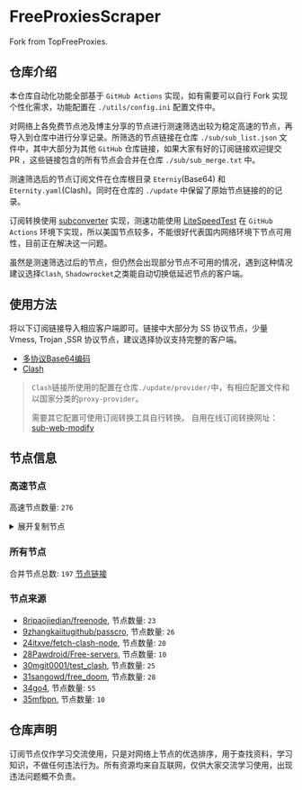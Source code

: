 # FreeProxiesScraper

Fork from TopFreeProxies.

## 仓库介绍
本仓库自动化功能全部基于 `GitHub Actions` 实现，如有需要可以自行 Fork 实现个性化需求，功能配置在 `./utils/config.ini` 配置文件中。

对网络上各免费节点池及博主分享的节点进行测速筛选出较为稳定高速的节点，再导入到仓库中进行分享记录。所筛选的节点链接在仓库 `./sub/sub_list.json` 文件中，其中大部分为其他 `GitHub` 仓库链接，如果大家有好的订阅链接欢迎提交 PR ，这些链接包含的所有节点会合并在仓库 `./sub/sub_merge.txt` 中。

测速筛选后的节点订阅文件在仓库根目录 `Eterniy`(Base64) 和 `Eternity.yaml`(Clash)。同时在仓库的 `./update` 中保留了原始节点链接的的记录。

订阅转换使用 [subconverter](https://github.com/tindy2013/subconverter) 实现，测速功能使用 [LiteSpeedTest](https://github.com/xxf098/LiteSpeedTest) 在 `GitHub Actions` 环境下实现，所以美国节点较多，不能很好代表国内网络环境下节点可用性，目前正在解决这一问题。

虽然是测速筛选过后的节点，但仍然会出现部分节点不可用的情况，遇到这种情况建议选择`Clash`, `Shadowrocket`之类能自动切换低延迟节点的客户端。

## 使用方法
将以下订阅链接导入相应客户端即可。链接中大部分为 SS 协议节点，少量 Vmess, Trojan ,SSR 协议节点，建议选择协议支持完整的客户端。

- [多协议Base64编码](https://raw.githubusercontent.com/tony0392/mfbpn/master/Eternity)
- [Clash](https://raw.githubusercontent.com/tony0392/mfbpn/master/Eternity.yaml)

>`Clash`链接所使用的配置在仓库`./update/provider/`中，有相应配置文件和以国家分类的`proxy-provider`。
>
>需要其它配置可使用订阅转换工具自行转换。
>自用在线订阅转换网址：[sub-web-modify](https://sub.v1.mk/)

## 节点信息
### 高速节点
高速节点数量: `276`
<details>
  <summary>展开复制节点</summary>

    vmess://eyJ2IjoiMiIsInBzIjoiQ05fc3BlZWRub2RlXzAwMDEiLCJhZGQiOiIxODMuMjM2LjQ4LjE1OCIsInBvcnQiOiI0NTQwMiIsInR5cGUiOiJub25lIiwiaWQiOiI0MTgwNDhhZi1hMjkzLTRiOTktOWIwYy05OGNhMzU4MGRkMjQiLCJhaWQiOiI2NCIsIm5ldCI6InRjcCIsInBhdGgiOiIvIiwiaG9zdCI6IiIsInRscyI6IiJ9
    vmess://eyJ2IjoiMiIsInBzIjoiQ05fc3BlZWRub2RlXzAwMDIiLCJhZGQiOiIxODMuMjM2LjUxLjIzIiwicG9ydCI6IjQxMDIwIiwidHlwZSI6Im5vbmUiLCJpZCI6IjQxODA0OGFmLWEyOTMtNGI5OS05YjBjLTk4Y2EzNTgwZGQyNCIsImFpZCI6IjY0IiwibmV0IjoidGNwIiwicGF0aCI6Ii8iLCJob3N0IjoiIiwidGxzIjoiIn0=
    vmess://eyJ2IjoiMiIsInBzIjoiQ05fc3BlZWRub2RlXzAwMDMiLCJhZGQiOiJqcDEudGlsamtjLnRvcCIsInBvcnQiOiIzODk1MyIsInR5cGUiOiJub25lIiwiaWQiOiI4OTk1ZjViOC02YWQ1LTNjMjktODM2Zi1lYzhiYWEyOTJiYTAiLCJhaWQiOiIwIiwibmV0IjoidGNwIiwicGF0aCI6Ii8iLCJob3N0IjoianAxLnRpbGprYy50b3AiLCJ0bHMiOiIifQ==
    vmess://eyJ2IjoiMiIsInBzIjoiREVfc3BlZWRub2RlXzAwMDUiLCJhZGQiOiI0OS4xMy4xMjYuMTM2IiwicG9ydCI6IjU0MDMxIiwidHlwZSI6Im5vbmUiLCJpZCI6Ijg5OTBlYjJlLTUxMGQtNDQzMS1hZDhkLWI1YzQ4OGQwMzkzNiIsImFpZCI6IjAiLCJuZXQiOiJodHRwIiwicGF0aCI6Ii8iLCJob3N0IjoiZmFzdC5jb20iLCJ0bHMiOiIifQ==
    ss://YWVzLTI1Ni1jZmI6ZjhmN2FDemNQS2JzRjhwMw@51.15.15.82:989#FR_speednode_0006
    trojan://aa6ddd2f-d1cf-4a52-ba1b-2640c41a7856@218.190.230.207:42534?allowInsecure=1&sni=hk12.bilibili.com#HK_speednode_0007
    trojan://3648425794742788096@prime-gator.treefrog761.one:443?allowInsecure=1&sni=prime-gator.treefrog761.one#IN_speednode_0008
    ss://Y2hhY2hhMjAtaWV0Zi1wb2x5MTMwNTo3a0pRczJSWUhoVmlUWVdhZjFSb2JC@77.246.97.187:7749#NL_speednode_0009
    vmess://eyJ2IjoiMiIsInBzIjoiVVNfc3BlZWRub2RlXzAwMTEiLCJhZGQiOiIxNjIuMTU5LjQ1LjI0NiIsInBvcnQiOiI4ODgwIiwidHlwZSI6Im5vbmUiLCJpZCI6IjkwZjhmNGRjLTgwOTItNDM1NS05MDQ3LTA1ZjUwNmY1ZTlhYiIsImFpZCI6IjAiLCJuZXQiOiJ3cyIsInBhdGgiOiIvZ2l0aHViLmNvbS9BbHZpbjk5OTkiLCJob3N0IjoibTIwLjE1NTg1Ny54eXoiLCJ0bHMiOiIifQ==
    vmess://eyJ2IjoiMiIsInBzIjoiVVNfc3BlZWRub2RlXzAwMTMiLCJhZGQiOiIxNjIuMTU5LjQ1LjIzOCIsInBvcnQiOiI4ODgwIiwidHlwZSI6Im5vbmUiLCJpZCI6IjkwZjhmNGRjLTgwOTItNDM1NS05MDQ3LTA1ZjUwNmY1ZTlhYiIsImFpZCI6IjAiLCJuZXQiOiJ3cyIsInBhdGgiOiIvZ2l0aHViLmNvbS9BbHZpbjk5OTkiLCJob3N0IjoibTIwLjE1NTg1Ny54eXoiLCJ0bHMiOiIifQ==
    vmess://eyJ2IjoiMiIsInBzIjoiVVNfc3BlZWRub2RlXzAwMTQiLCJhZGQiOiIxNjIuMTU5LjQ1LjIxOSIsInBvcnQiOiI4ODgwIiwidHlwZSI6Im5vbmUiLCJpZCI6IjkwZjhmNGRjLTgwOTItNDM1NS05MDQ3LTA1ZjUwNmY1ZTlhYiIsImFpZCI6IjAiLCJuZXQiOiJ3cyIsInBhdGgiOiIvZ2l0aHViLmNvbS9BbHZpbjk5OTkiLCJob3N0IjoibTIwLjE1NTg1Ny54eXoiLCJ0bHMiOiIifQ==
    vmess://eyJ2IjoiMiIsInBzIjoiVVNfc3BlZWRub2RlXzAwMTUiLCJhZGQiOiIxNjIuMTU5LjQ1LjIwOCIsInBvcnQiOiI4ODgwIiwidHlwZSI6Im5vbmUiLCJpZCI6IjkwZjhmNGRjLTgwOTItNDM1NS05MDQ3LTA1ZjUwNmY1ZTlhYiIsImFpZCI6IjAiLCJuZXQiOiJ3cyIsInBhdGgiOiIvZ2l0aHViLmNvbS9BbHZpbjk5OTkiLCJob3N0IjoibTIwLjE1NTg1Ny54eXoiLCJ0bHMiOiIifQ==
    vmess://eyJ2IjoiMiIsInBzIjoiVVNfc3BlZWRub2RlXzAwMjUiLCJhZGQiOiIxNjIuMTU5LjQ1LjI0NiIsInBvcnQiOiI4ODgwIiwidHlwZSI6Im5vbmUiLCJpZCI6IjkwZjhmNGRjLTgwOTItNDM1NS05MDQ3LTA1ZjUwNmY1ZTlhYiIsImFpZCI6IjAiLCJuZXQiOiJ3cyIsInBhdGgiOiIvZ2l0aHViLmNvbS9BbHZpbjk5OTkiLCJob3N0IjoibTIwLjE1NTg1Ny54eXoiLCJ0bHMiOiIifQ==
    ss://cmM0LW1kNToxNGZGUHJiZXpFM0hEWnpzTU9yNg@79.110.53.169:8080#US_speednode_0036
    vmess://eyJ2IjoiMiIsInBzIjoiVVNfc3BlZWRub2RlXzAwMzciLCJhZGQiOiIxMDQuMjEuMjM4LjQ0IiwicG9ydCI6Ijg4ODAiLCJ0eXBlIjoibm9uZSIsImlkIjoiOTBmOGY0ZGMtODA5Mi00MzU1LTkwNDctMDVmNTA2ZjVlOWFiIiwiYWlkIjoiMCIsIm5ldCI6IndzIiwicGF0aCI6Ii9naXRodWIuY29tL0FsdmluOTk5OSIsImhvc3QiOiJtOC4xNTU4NTcueHl6IiwidGxzIjoiIn0=
    vmess://eyJ2IjoiMiIsInBzIjoiVVNfc3BlZWRub2RlXzAwMzgiLCJhZGQiOiIxNjIuMTU5LjQ1LjE0MSIsInBvcnQiOiI4ODgwIiwidHlwZSI6Im5vbmUiLCJpZCI6IjkwZjhmNGRjLTgwOTItNDM1NS05MDQ3LTA1ZjUwNmY1ZTlhYiIsImFpZCI6IjAiLCJuZXQiOiJ3cyIsInBhdGgiOiIvZ2l0aHViLmNvbS9BbHZpbjk5OTkiLCJob3N0IjoibTguMTU1ODU3Lnh5eiIsInRscyI6IiJ9
    vmess://eyJ2IjoiMiIsInBzIjoiVVNfc3BlZWRub2RlXzAwMzkiLCJhZGQiOiIxMDQuMTguMTE0LjIxOSIsInBvcnQiOiI4ODgwIiwidHlwZSI6Im5vbmUiLCJpZCI6IjkwZjhmNGRjLTgwOTItNDM1NS05MDQ3LTA1ZjUwNmY1ZTlhYiIsImFpZCI6IjAiLCJuZXQiOiJ3cyIsInBhdGgiOiIvZ2l0aHViLmNvbS9BbHZpbjk5OTkiLCJob3N0IjoibTIwLjE1NTg1Ny54eXoiLCJ0bHMiOiIifQ==
    vmess://eyJ2IjoiMiIsInBzIjoiVVNfc3BlZWRub2RlXzAwNDAiLCJhZGQiOiIxMDQuMjEuMjM4LjE5NSIsInBvcnQiOiIyMDg2IiwidHlwZSI6Im5vbmUiLCJpZCI6IjdkOTJmZmM5LTAyZTEtNDA4Ny04YTQ2LWNjNGQ3NjU2MDkxNyIsImFpZCI6IjAiLCJuZXQiOiJ3cyIsInBhdGgiOiIvZ2l0aHViLmNvbS9BbHZpbjk5OTkiLCJob3N0IjoiZTEuMjg1NTgxLnh5eiIsInRscyI6IiJ9
    vmess://eyJ2IjoiMiIsInBzIjoiVVNfc3BlZWRub2RlXzAwNDEiLCJhZGQiOiIxMDQuMjEuMjM4LjIwMyIsInBvcnQiOiI4ODgwIiwidHlwZSI6Im5vbmUiLCJpZCI6IjkwZjhmNGRjLTgwOTItNDM1NS05MDQ3LTA1ZjUwNmY1ZTlhYiIsImFpZCI6IjAiLCJuZXQiOiJ3cyIsInBhdGgiOiIvZ2l0aHViLmNvbS9BbHZpbjk5OTkiLCJob3N0IjoibTIwLjE1NTg1Ny54eXoiLCJ0bHMiOiIifQ==
    vmess://eyJ2IjoiMiIsInBzIjoiVVNfc3BlZWRub2RlXzAwNDIiLCJhZGQiOiIxMDQuMTguMTE0LjIwMCIsInBvcnQiOiI4ODgwIiwidHlwZSI6Im5vbmUiLCJpZCI6IjkwZjhmNGRjLTgwOTItNDM1NS05MDQ3LTA1ZjUwNmY1ZTlhYiIsImFpZCI6IjAiLCJuZXQiOiJ3cyIsInBhdGgiOiIvZ2l0aHViLmNvbS9BbHZpbjk5OTkiLCJob3N0IjoibTguMTU1ODU3Lnh5eiIsInRscyI6IiJ9
    vmess://eyJ2IjoiMiIsInBzIjoiVVNfc3BlZWRub2RlXzAwNDMiLCJhZGQiOiIxMDQuMTguMTE0Ljg4IiwicG9ydCI6Ijg4ODAiLCJ0eXBlIjoibm9uZSIsImlkIjoiOTBmOGY0ZGMtODA5Mi00MzU1LTkwNDctMDVmNTA2ZjVlOWFiIiwiYWlkIjoiMCIsIm5ldCI6IndzIiwicGF0aCI6Ii9naXRodWIuY29tL0FsdmluOTk5OSIsImhvc3QiOiJtOC4xNTU4NTcueHl6IiwidGxzIjoiIn0=
    vmess://eyJ2IjoiMiIsInBzIjoiVVNfc3BlZWRub2RlXzAwNDQiLCJhZGQiOiIxMDQuMTguMTE0LjMxIiwicG9ydCI6Ijg4ODAiLCJ0eXBlIjoibm9uZSIsImlkIjoiOTBmOGY0ZGMtODA5Mi00MzU1LTkwNDctMDVmNTA2ZjVlOWFiIiwiYWlkIjoiMCIsIm5ldCI6IndzIiwicGF0aCI6Ii9naXRodWIuY29tL0FsdmluOTk5OSIsImhvc3QiOiJtMjAuMTU1ODU3Lnh5eiIsInRscyI6IiJ9
    vmess://eyJ2IjoiMiIsInBzIjoiVVNfc3BlZWRub2RlXzAwNDUiLCJhZGQiOiIxMDQuMTguMTE0LjE0MyIsInBvcnQiOiI4ODgwIiwidHlwZSI6Im5vbmUiLCJpZCI6IjkwZjhmNGRjLTgwOTItNDM1NS05MDQ3LTA1ZjUwNmY1ZTlhYiIsImFpZCI6IjAiLCJuZXQiOiJ3cyIsInBhdGgiOiIvZ2l0aHViLmNvbS9BbHZpbjk5OTkiLCJob3N0IjoibTEuMTU1ODU3Lnh5eiIsInRscyI6IiJ9
    vmess://eyJ2IjoiMiIsInBzIjoiVVNfc3BlZWRub2RlXzAwNDYiLCJhZGQiOiIxMDQuMjEuMjM4LjI3IiwicG9ydCI6Ijg4ODAiLCJ0eXBlIjoibm9uZSIsImlkIjoiOTBmOGY0ZGMtODA5Mi00MzU1LTkwNDctMDVmNTA2ZjVlOWFiIiwiYWlkIjoiMCIsIm5ldCI6IndzIiwicGF0aCI6Ii9naXRodWIuY29tL0FsdmluOTk5OSIsImhvc3QiOiJtMjAuMTU1ODU3Lnh5eiIsInRscyI6IiJ9
    vmess://eyJ2IjoiMiIsInBzIjoiVVNfc3BlZWRub2RlXzAwNDciLCJhZGQiOiIxMDQuMTguMTE0LjI0MiIsInBvcnQiOiI4ODgwIiwidHlwZSI6Im5vbmUiLCJpZCI6IjkwZjhmNGRjLTgwOTItNDM1NS05MDQ3LTA1ZjUwNmY1ZTlhYiIsImFpZCI6IjAiLCJuZXQiOiJ3cyIsInBhdGgiOiIvZ2l0aHViLmNvbS9BbHZpbjk5OTkiLCJob3N0IjoibTEuMTU1ODU3Lnh5eiIsInRscyI6IiJ9
    vmess://eyJ2IjoiMiIsInBzIjoiVVNfc3BlZWRub2RlXzAwNDgiLCJhZGQiOiIxMDQuMjEuMjM4LjEyOCIsInBvcnQiOiI4ODgwIiwidHlwZSI6Im5vbmUiLCJpZCI6IjkwZjhmNGRjLTgwOTItNDM1NS05MDQ3LTA1ZjUwNmY1ZTlhYiIsImFpZCI6IjAiLCJuZXQiOiJ3cyIsInBhdGgiOiIvZ2l0aHViLmNvbS9BbHZpbjk5OTkiLCJob3N0IjoibTIwLjE1NTg1Ny54eXoiLCJ0bHMiOiIifQ==
    vmess://eyJ2IjoiMiIsInBzIjoiVVNfc3BlZWRub2RlXzAwNDkiLCJhZGQiOiIxMDQuMjEuMjM4LjExMyIsInBvcnQiOiI4ODgwIiwidHlwZSI6Im5vbmUiLCJpZCI6IjkwZjhmNGRjLTgwOTItNDM1NS05MDQ3LTA1ZjUwNmY1ZTlhYiIsImFpZCI6IjAiLCJuZXQiOiJ3cyIsInBhdGgiOiIvZ2l0aHViLmNvbS9BbHZpbjk5OTkiLCJob3N0IjoibTIwLjE1NTg1Ny54eXoiLCJ0bHMiOiIifQ==
    vmess://eyJ2IjoiMiIsInBzIjoiVVNfc3BlZWRub2RlXzAwNTEiLCJhZGQiOiIxMDQuMjEuMjM4LjE5MyIsInBvcnQiOiI4ODgwIiwidHlwZSI6Im5vbmUiLCJpZCI6IjkwZjhmNGRjLTgwOTItNDM1NS05MDQ3LTA1ZjUwNmY1ZTlhYiIsImFpZCI6IjAiLCJuZXQiOiJ3cyIsInBhdGgiOiIvZ2l0aHViLmNvbS9BbHZpbjk5OTkiLCJob3N0IjoibTIwLjE1NTg1Ny54eXoiLCJ0bHMiOiIifQ==
    vmess://eyJ2IjoiMiIsInBzIjoiVVNfc3BlZWRub2RlXzAwNTIiLCJhZGQiOiIxMDQuMTguMTE0LjE3OCIsInBvcnQiOiI4ODgwIiwidHlwZSI6Im5vbmUiLCJpZCI6IjkwZjhmNGRjLTgwOTItNDM1NS05MDQ3LTA1ZjUwNmY1ZTlhYiIsImFpZCI6IjAiLCJuZXQiOiJ3cyIsInBhdGgiOiIvZ2l0aHViLmNvbS9BbHZpbjk5OTkiLCJob3N0IjoibTIwLjE1NTg1Ny54eXoiLCJ0bHMiOiIifQ==
    vmess://eyJ2IjoiMiIsInBzIjoiVVNfc3BlZWRub2RlXzAwNTMiLCJhZGQiOiIxMDQuMTguMTE0LjE0IiwicG9ydCI6IjIwODYiLCJ0eXBlIjoibm9uZSIsImlkIjoiN2Q5MmZmYzktMDJlMS00MDg3LThhNDYtY2M0ZDc2NTYwOTE3IiwiYWlkIjoiMCIsIm5ldCI6IndzIiwicGF0aCI6Ii9naXRodWIuY29tL0FsdmluOTk5OSIsImhvc3QiOiJlMS4yODU1ODEueHl6IiwidGxzIjoiIn0=
    vmess://eyJ2IjoiMiIsInBzIjoiVVNfc3BlZWRub2RlXzAwNTQiLCJhZGQiOiIxNjIuMTU5LjQ1LjEwMCIsInBvcnQiOiI4ODgwIiwidHlwZSI6Im5vbmUiLCJpZCI6IjkwZjhmNGRjLTgwOTItNDM1NS05MDQ3LTA1ZjUwNmY1ZTlhYiIsImFpZCI6IjAiLCJuZXQiOiJ3cyIsInBhdGgiOiIvZ2l0aHViLmNvbS9BbHZpbjk5OTkiLCJob3N0IjoibTIwLjE1NTg1Ny54eXoiLCJ0bHMiOiIifQ==
    vmess://eyJ2IjoiMiIsInBzIjoiVVNfc3BlZWRub2RlXzAwNTUiLCJhZGQiOiIxMDQuMjEuMjM4LjIzNiIsInBvcnQiOiI4ODgwIiwidHlwZSI6Im5vbmUiLCJpZCI6IjkwZjhmNGRjLTgwOTItNDM1NS05MDQ3LTA1ZjUwNmY1ZTlhYiIsImFpZCI6IjAiLCJuZXQiOiJ3cyIsInBhdGgiOiIvZ2l0aHViLmNvbS9BbHZpbjk5OTkiLCJob3N0IjoibTguMTU1ODU3Lnh5eiIsInRscyI6IiJ9
    vmess://eyJ2IjoiMiIsInBzIjoiVVNfc3BlZWRub2RlXzAwNTYiLCJhZGQiOiIxMDQuMjEuMjM4LjQ2IiwicG9ydCI6IjIwODYiLCJ0eXBlIjoibm9uZSIsImlkIjoiN2Q5MmZmYzktMDJlMS00MDg3LThhNDYtY2M0ZDc2NTYwOTE3IiwiYWlkIjoiMCIsIm5ldCI6IndzIiwicGF0aCI6Ii9naXRodWIuY29tL0FsdmluOTk5OSIsImhvc3QiOiJlMS4yODU1ODEueHl6IiwidGxzIjoiIn0=
    vmess://eyJ2IjoiMiIsInBzIjoiVVNfc3BlZWRub2RlXzAwNTciLCJhZGQiOiIxMDQuMTguMTE0LjE0NyIsInBvcnQiOiI4ODgwIiwidHlwZSI6Im5vbmUiLCJpZCI6IjkwZjhmNGRjLTgwOTItNDM1NS05MDQ3LTA1ZjUwNmY1ZTlhYiIsImFpZCI6IjAiLCJuZXQiOiJ3cyIsInBhdGgiOiIvZ2l0aHViLmNvbS9BbHZpbjk5OTkiLCJob3N0IjoibTIwLjE1NTg1Ny54eXoiLCJ0bHMiOiIifQ==
    vmess://eyJ2IjoiMiIsInBzIjoiVVNfc3BlZWRub2RlXzAwNTgiLCJhZGQiOiIxMDQuMTguMTE0LjQyIiwicG9ydCI6Ijg4ODAiLCJ0eXBlIjoibm9uZSIsImlkIjoiOTBmOGY0ZGMtODA5Mi00MzU1LTkwNDctMDVmNTA2ZjVlOWFiIiwiYWlkIjoiMCIsIm5ldCI6IndzIiwicGF0aCI6Ii9naXRodWIuY29tL0FsdmluOTk5OSIsImhvc3QiOiJtOC4xNTU4NTcueHl6IiwidGxzIjoiIn0=
    vmess://eyJ2IjoiMiIsInBzIjoiVVNfc3BlZWRub2RlXzAwNTkiLCJhZGQiOiIxMDQuMjEuMjM4Ljk3IiwicG9ydCI6Ijg4ODAiLCJ0eXBlIjoibm9uZSIsImlkIjoiOTBmOGY0ZGMtODA5Mi00MzU1LTkwNDctMDVmNTA2ZjVlOWFiIiwiYWlkIjoiMCIsIm5ldCI6IndzIiwicGF0aCI6Ii9naXRodWIuY29tL0FsdmluOTk5OSIsImhvc3QiOiJtMS4xNTU4NTcueHl6IiwidGxzIjoiIn0=
    vmess://eyJ2IjoiMiIsInBzIjoiVVNfc3BlZWRub2RlXzAwNjEiLCJhZGQiOiIxMDQuMjYuMC4xMjQiLCJwb3J0IjoiODg4MCIsInR5cGUiOiJub25lIiwiaWQiOiI5MGY4ZjRkYy04MDkyLTQzNTUtOTA0Ny0wNWY1MDZmNWU5YWIiLCJhaWQiOiIwIiwibmV0Ijoid3MiLCJwYXRoIjoiL2dpdGh1Yi5jb20vQWx2aW45OTk5IiwiaG9zdCI6Im04LjE1NTg1Ny54eXoiLCJ0bHMiOiIifQ==
    vmess://eyJ2IjoiMiIsInBzIjoiVVNfc3BlZWRub2RlXzAwNjIiLCJhZGQiOiIxMDQuMTguMTE0LjMiLCJwb3J0IjoiODg4MCIsInR5cGUiOiJub25lIiwiaWQiOiI5MGY4ZjRkYy04MDkyLTQzNTUtOTA0Ny0wNWY1MDZmNWU5YWIiLCJhaWQiOiIwIiwibmV0Ijoid3MiLCJwYXRoIjoiL2dpdGh1Yi5jb20vQWx2aW45OTk5IiwiaG9zdCI6Im0xLjE1NTg1Ny54eXoiLCJ0bHMiOiIifQ==
    vmess://eyJ2IjoiMiIsInBzIjoiVVNfc3BlZWRub2RlXzAwNjMiLCJhZGQiOiIxMDQuMTguMTE0Ljk3IiwicG9ydCI6Ijg4ODAiLCJ0eXBlIjoibm9uZSIsImlkIjoiOTBmOGY0ZGMtODA5Mi00MzU1LTkwNDctMDVmNTA2ZjVlOWFiIiwiYWlkIjoiMCIsIm5ldCI6IndzIiwicGF0aCI6Ii9naXRodWIuY29tL0FsdmluOTk5OSIsImhvc3QiOiJtMS4xNTU4NTcueHl6IiwidGxzIjoiIn0=
    vmess://eyJ2IjoiMiIsInBzIjoiVVNfc3BlZWRub2RlXzAwNjQiLCJhZGQiOiIxMDQuMTguMTE0LjExOSIsInBvcnQiOiIyMDg2IiwidHlwZSI6Im5vbmUiLCJpZCI6IjdkOTJmZmM5LTAyZTEtNDA4Ny04YTQ2LWNjNGQ3NjU2MDkxNyIsImFpZCI6IjAiLCJuZXQiOiJ3cyIsInBhdGgiOiIvZ2l0aHViLmNvbS9BbHZpbjk5OTkiLCJob3N0IjoiZTEuMjg1NTgxLnh5eiIsInRscyI6IiJ9
    vmess://eyJ2IjoiMiIsInBzIjoiVVNfc3BlZWRub2RlXzAwNjUiLCJhZGQiOiIxMDQuMjYuMC4xNDkiLCJwb3J0IjoiODg4MCIsInR5cGUiOiJub25lIiwiaWQiOiI5MGY4ZjRkYy04MDkyLTQzNTUtOTA0Ny0wNWY1MDZmNWU5YWIiLCJhaWQiOiIwIiwibmV0Ijoid3MiLCJwYXRoIjoiL2dpdGh1Yi5jb20vQWx2aW45OTk5IiwiaG9zdCI6Im04LjE1NTg1Ny54eXoiLCJ0bHMiOiIifQ==
    vmess://eyJ2IjoiMiIsInBzIjoiVVNfc3BlZWRub2RlXzAwNjYiLCJhZGQiOiIxMDQuMjYuMC41IiwicG9ydCI6IjIwODYiLCJ0eXBlIjoibm9uZSIsImlkIjoiN2Q5MmZmYzktMDJlMS00MDg3LThhNDYtY2M0ZDc2NTYwOTE3IiwiYWlkIjoiMCIsIm5ldCI6IndzIiwicGF0aCI6Ii9naXRodWIuY29tL0FsdmluOTk5OSIsImhvc3QiOiJlMS4yODU1ODEueHl6IiwidGxzIjoiIn0=
    vmess://eyJ2IjoiMiIsInBzIjoiVVNfc3BlZWRub2RlXzAwNjciLCJhZGQiOiIxMDQuMjYuMC4xMzMiLCJwb3J0IjoiODg4MCIsInR5cGUiOiJub25lIiwiaWQiOiI5MGY4ZjRkYy04MDkyLTQzNTUtOTA0Ny0wNWY1MDZmNWU5YWIiLCJhaWQiOiIwIiwibmV0Ijoid3MiLCJwYXRoIjoiL2dpdGh1Yi5jb20vQWx2aW45OTk5IiwiaG9zdCI6Im04LjE1NTg1Ny54eXoiLCJ0bHMiOiIifQ==
    vmess://eyJ2IjoiMiIsInBzIjoiVVNfc3BlZWRub2RlXzAwNjgiLCJhZGQiOiIxMDQuMjYuMC4zIiwicG9ydCI6Ijg4ODAiLCJ0eXBlIjoibm9uZSIsImlkIjoiOTBmOGY0ZGMtODA5Mi00MzU1LTkwNDctMDVmNTA2ZjVlOWFiIiwiYWlkIjoiMCIsIm5ldCI6IndzIiwicGF0aCI6Ii9naXRodWIuY29tL0FsdmluOTk5OSIsImhvc3QiOiJtOC4xNTU4NTcueHl6IiwidGxzIjoiIn0=
    vmess://eyJ2IjoiMiIsInBzIjoiVVNfc3BlZWRub2RlXzAwNjkiLCJhZGQiOiIxMDQuMjEuMjM4LjEwIiwicG9ydCI6Ijg4ODAiLCJ0eXBlIjoibm9uZSIsImlkIjoiOTBmOGY0ZGMtODA5Mi00MzU1LTkwNDctMDVmNTA2ZjVlOWFiIiwiYWlkIjoiMCIsIm5ldCI6IndzIiwicGF0aCI6Ii9naXRodWIuY29tL0FsdmluOTk5OSIsImhvc3QiOiJtMjAuMTU1ODU3Lnh5eiIsInRscyI6IiJ9
    vmess://eyJ2IjoiMiIsInBzIjoiVVNfc3BlZWRub2RlXzAwNzAiLCJhZGQiOiIxMDQuMjYuMC4xMTgiLCJwb3J0IjoiODg4MCIsInR5cGUiOiJub25lIiwiaWQiOiI5MGY4ZjRkYy04MDkyLTQzNTUtOTA0Ny0wNWY1MDZmNWU5YWIiLCJhaWQiOiIwIiwibmV0Ijoid3MiLCJwYXRoIjoiL2dpdGh1Yi5jb20vQWx2aW45OTk5IiwiaG9zdCI6Im0xLjE1NTg1Ny54eXoiLCJ0bHMiOiIifQ==
    vmess://eyJ2IjoiMiIsInBzIjoiVVNfc3BlZWRub2RlXzAwNzEiLCJhZGQiOiIxMDQuMjYuMC45OCIsInBvcnQiOiIyMDg2IiwidHlwZSI6Im5vbmUiLCJpZCI6IjdkOTJmZmM5LTAyZTEtNDA4Ny04YTQ2LWNjNGQ3NjU2MDkxNyIsImFpZCI6IjAiLCJuZXQiOiJ3cyIsInBhdGgiOiIvZ2l0aHViLmNvbS9BbHZpbjk5OTkiLCJob3N0IjoiZTEuMjg1NTgxLnh5eiIsInRscyI6IiJ9
    vmess://eyJ2IjoiMiIsInBzIjoiVVNfc3BlZWRub2RlXzAwNzIiLCJhZGQiOiIxMDQuMjYuMC4xMiIsInBvcnQiOiI4ODgwIiwidHlwZSI6Im5vbmUiLCJpZCI6IjkwZjhmNGRjLTgwOTItNDM1NS05MDQ3LTA1ZjUwNmY1ZTlhYiIsImFpZCI6IjAiLCJuZXQiOiJ3cyIsInBhdGgiOiIvZ2l0aHViLmNvbS9BbHZpbjk5OTkiLCJob3N0IjoibTguMTU1ODU3Lnh5eiIsInRscyI6IiJ9
    vmess://eyJ2IjoiMiIsInBzIjoiVVNfc3BlZWRub2RlXzAwNzMiLCJhZGQiOiIxMDQuMjYuMC40MCIsInBvcnQiOiI4ODgwIiwidHlwZSI6Im5vbmUiLCJpZCI6IjkwZjhmNGRjLTgwOTItNDM1NS05MDQ3LTA1ZjUwNmY1ZTlhYiIsImFpZCI6IjAiLCJuZXQiOiJ3cyIsInBhdGgiOiIvZ2l0aHViLmNvbS9BbHZpbjk5OTkiLCJob3N0IjoibTguMTU1ODU3Lnh5eiIsInRscyI6IiJ9
    vmess://eyJ2IjoiMiIsInBzIjoiVVNfc3BlZWRub2RlXzAwNzQiLCJhZGQiOiIxMDQuMjYuMC4xMDMiLCJwb3J0IjoiODg4MCIsInR5cGUiOiJub25lIiwiaWQiOiI5MGY4ZjRkYy04MDkyLTQzNTUtOTA0Ny0wNWY1MDZmNWU5YWIiLCJhaWQiOiIwIiwibmV0Ijoid3MiLCJwYXRoIjoiL2dpdGh1Yi5jb20vQWx2aW45OTk5IiwiaG9zdCI6Im04LjE1NTg1Ny54eXoiLCJ0bHMiOiIifQ==
    ss://Y2hhY2hhMjAtaWV0Zi1wb2x5MTMwNTpEOFRXbUphVmkzQ1dkd3FPYXR6R2x3@46.101.103.208:80#_DE_%E5%BE%B7%E5%9B%BD-%3E%F0%9F%87%A6%F0%9F%87%BA_AU_%E6%BE%B3%E5%A4%A7%E5%88%A9%E4%BA%9A
    ss://YWVzLTEyOC1nY206c2hhZG93c29ja3M@212.102.53.193:443#_GB_%E8%8B%B1%E5%9B%BD-%3E%F0%9F%87%BA%F0%9F%87%B8_US_%E7%BE%8E%E5%9B%BD
    ss://cmM0LW1kNToxNGZGUHJiZXpFM0hEWnpzTU9yNg@194.5.215.59:8080#_RO_%E7%BD%97%E9%A9%AC%E5%B0%BC%E4%BA%9A
    ss://YWVzLTI1Ni1jZmI6RVhOM1MzZVFwakU3RUp1OA@217.30.10.18:9027#_RU_%E4%BF%84%E7%BD%97%E6%96%AF
    ss://YWVzLTI1Ni1jZmI6QmVqclF2dHU5c3FVZU51Wg@217.30.10.18:9024#_RU_%E4%BF%84%E7%BD%97%E6%96%AF_1
    ss://YWVzLTI1Ni1jZmI6ZjYzZ2c4RXJ1RG5Vcm16NA@217.30.10.18:9010#_RU_%E4%BF%84%E7%BD%97%E6%96%AF_10
    ss://YWVzLTI1Ni1jZmI6TTN0MlpFUWNNR1JXQmpSYQ@217.30.10.18:9011#_RU_%E4%BF%84%E7%BD%97%E6%96%AF_2
    ss://YWVzLTI1Ni1jZmI6QndjQVVaazhoVUZBa0RHTg@217.30.10.18:9031#_RU_%E4%BF%84%E7%BD%97%E6%96%AF_3
    ss://YWVzLTI1Ni1jZmI6VVRKQTU3eXBrMlhLUXBubQ@217.30.10.18:9033#_RU_%E4%BF%84%E7%BD%97%E6%96%AF_4
    ss://YWVzLTI1Ni1jZmI6UzdLd1V1N3lCeTU4UzNHYQ@217.30.10.18:9042#_RU_%E4%BF%84%E7%BD%97%E6%96%AF_5
    ss://YWVzLTI1Ni1jZmI6dWVMWFZrdmg0aGNraEVyUQ@217.30.10.18:9060#_RU_%E4%BF%84%E7%BD%97%E6%96%AF_6
    ss://YWVzLTI1Ni1jZmI6d2ZMQzJ5N3J6WnlDbXV5dA@217.30.10.18:9093#_RU_%E4%BF%84%E7%BD%97%E6%96%AF_7
    ss://YWVzLTI1Ni1jZmI6VWtYUnNYdlI2YnVETUcyWQ@217.30.10.18:9001#_RU_%E4%BF%84%E7%BD%97%E6%96%AF_8
    ss://YWVzLTI1Ni1jZmI6Rkc1ZGRMc01QYlY1Q3V0RQ@217.30.10.18:9050#_RU_%E4%BF%84%E7%BD%97%E6%96%AF_9
    ss://YWVzLTI1Ni1jZmI6YW1hem9uc2tyMDU@18.143.139.72:443#_SG_%E6%96%B0%E5%8A%A0%E5%9D%A1
    ss://Y2hhY2hhMjAtaWV0Zi1wb2x5MTMwNTpUZGpUdTlkUkFqRkgzaGQ4V3VKTGFm@51.120.12.152:49023#_US_%E7%BE%8E%E5%9B%BD
    ss://YWVzLTI1Ni1nY206ZG9uZ3RhaXdhbmcuY29t@92.118.205.85:20022#_US_%E7%BE%8E%E5%9B%BD_3
    ss://cmM0LW1kNToxNGZGUHJiZXpFM0hEWnpzTU9yNg@23.251.121.242:8080#_US_%E7%BE%8E%E5%9B%BD_4
    ss://YWVzLTI1Ni1jZmI6YW1hem9uc2tyMDU@18.236.148.85:443#_US_%E7%BE%8E%E5%9B%BD_5
    ss://YWVzLTI1Ni1jZmI6YW1hem9uc2tyMDU@52.89.164.115:443#_US_%E7%BE%8E%E5%9B%BD_7
    ss://cmM0LW1kNToxNGZGUHJiZXpFM0hEWnpzTU9yNg@169.150.210.233:8080#_US_%E7%BE%8E%E5%9B%BD_8
    ss://YWVzLTI1Ni1jZmI6YW1hem9uc2tyMDU@18.237.72.225:443#_US_%E7%BE%8E%E5%9B%BD_9
    vmess://eyJ2IjoiMiIsInBzIjoi5Lit5Zu9IC0g5Y+w5rm+IC0gQ2h1bmdod2EgVGVsZWNvbSBDby4sIEx0ZC4gLSAyIiwiYWRkIjoiemZhMDQuMzMzMjEwLnh5eiIsInBvcnQiOiI0MDM4MCIsInR5cGUiOiJub25lIiwiaWQiOiIxMzM2NDc4OS1hOGIyLTRiY2QtOGRmNy1hNzk0ZmI2Zjg3ZTUiLCJhaWQiOiIwIiwibmV0IjoidGNwIiwicGF0aCI6Ii9naXRodWIuY29tL0FsdmluOTk5OSIsImhvc3QiOiJtOC4xNTU4NTcueHl6IiwidGxzIjoidGxzIn0=
    vmess://eyJ2IjoiMiIsInBzIjoi5Lit5Zu9IC0g6aaZ5rivIC0gQ1RHIFNlcnZlciBMdGQuIC0gMyIsImFkZCI6IjE4My4yMzYuNTEuMjMiLCJwb3J0IjoiNDEwMjAiLCJ0eXBlIjoibm9uZSIsImlkIjoiNDE4MDQ4YWYtYTI5My00Yjk5LTliMGMtOThjYTM1ODBkZDI0IiwiYWlkIjoiNjQiLCJuZXQiOiJ0Y3AiLCJwYXRoIjoiL2dpdGh1Yi5jb20vQWx2aW45OTk5IiwiaG9zdCI6Im04LjE1NTg1Ny54eXoiLCJ0bHMiOiIifQ==
    vmess://eyJ2IjoiMiIsInBzIjoi5Lit5Zu9IC0g6aaZ5rivIC0gQ1RHIFNlcnZlciBMdGQuIC0gNCIsImFkZCI6IjEyMC4xOTguNzEuMjE0IiwicG9ydCI6IjM0NDkzIiwidHlwZSI6Im5vbmUiLCJpZCI6IjQxODA0OGFmLWEyOTMtNGI5OS05YjBjLTk4Y2EzNTgwZGQyNCIsImFpZCI6IjY0IiwibmV0IjoidGNwIiwicGF0aCI6Ii9naXRodWIuY29tL0FsdmluOTk5OSIsImhvc3QiOiJtOC4xNTU4NTcueHl6IiwidGxzIjoiIn0=
    vmess://eyJ2IjoiMiIsInBzIjoi5Lit5Zu9IC0g6aaZ5rivIC0gQ1RHIFNlcnZlciBMdGQuIC0gNSIsImFkZCI6IjE4My4yMzYuNTEuMjMiLCJwb3J0IjoiNTY2MDEiLCJ0eXBlIjoibm9uZSIsImlkIjoiNDE4MDQ4YWYtYTI5My00Yjk5LTliMGMtOThjYTM1ODBkZDI0IiwiYWlkIjoiNjQiLCJuZXQiOiJ0Y3AiLCJwYXRoIjoiL2dpdGh1Yi5jb20vQWx2aW45OTk5IiwiaG9zdCI6Im04LjE1NTg1Ny54eXoiLCJ0bHMiOiIifQ==
    vmess://eyJ2IjoiMiIsInBzIjoi5Lit5Zu9IC0g6aaZ5rivIC0gSHl0cm9uIE5ldHdvcmsgU2VydmljZXMgTGltaXRlZCAtIDEiLCJhZGQiOiJnb3N0LmNsb3VkZmxhcmUuMTgyNjgyLnh5eiIsInBvcnQiOiI4MCIsInR5cGUiOiJub25lIiwiaWQiOiJhYTZkZGQyZi1kMWNmLTRhNTItYmExYi0yNjQwYzQxYTc4NTYiLCJhaWQiOiIwIiwibmV0Ijoid3MiLCJwYXRoIjoiLyIsImhvc3QiOiJnb3N0LmNsb3VkZmxhcmUuMTgyNjgyLnh5eiIsInRscyI6IiJ9
    vmess://eyJ2IjoiMiIsInBzIjoi5Lit5Zu9IC0g6aaZ5rivIC0gUmFja2lwIENvbnN1bHRhbmN5IFB0ZS4gTFREIC0gNiIsImFkZCI6IjE4My4yMzYuNDguMTYzIiwicG9ydCI6IjQwMDAyIiwidHlwZSI6Im5vbmUiLCJpZCI6IjQxODA0OGFmLWEyOTMtNGI5OS05YjBjLTk4Y2EzNTgwZGQyNCIsImFpZCI6IjY0IiwibmV0IjoidGNwIiwicGF0aCI6Ii8iLCJob3N0IjoiZ29zdC5jbG91ZGZsYXJlLjE4MjY4Mi54eXoiLCJ0bHMiOiIifQ==
    ss://Y2hhY2hhMjAtaWV0Zi1wb2x5MTMwNToxMzk2OTk2ZS1iMzZhLTQxZDAtYmRhMi0yOTYyMDcxZmM5MGM@vip.baima360.com:23499#%E4%BF%84%E7%BD%97%E6%96%AF%5B01%5D%E4%B8%AD%E8%BD%AC
    trojan://aa6ddd2f-d1cf-4a52-ba1b-2640c41a7856@f46b3f65e076124c635c50538527e26d.v1.cac.node-is.green:41143?allowInsecure=1&sni=ca1.bilibili.com#%E5%8A%A0%E6%8B%BF%E5%A4%A7%20-%20%E5%A4%9A%E4%BC%A6%E5%A4%9A%20-%20TGs4%20Networks%20Inc.%20-%201
    trojan://aa6ddd2f-d1cf-4a52-ba1b-2640c41a7856@8dab945f6519cada5b92a0149679c88d.v1.cac.node-is.green:47249?allowInsecure=1&sni=ca1.bilibili.com#%E5%8A%A0%E6%8B%BF%E5%A4%A7%20-%20%E5%A4%9A%E4%BC%A6%E5%A4%9A%20-%20TGs4%20Networks%20Inc.%20-%202
    trojan://aa6ddd2f-d1cf-4a52-ba1b-2640c41a7856@d0d104f4fa78cb0e2726e085b1ef4ed4.v1.cac.node-is.green:47249?allowInsecure=1&sni=ca1.bilibili.com#%E5%8A%A0%E6%8B%BF%E5%A4%A7%20-%20%E5%A4%9A%E4%BC%A6%E5%A4%9A%20-%20TGs4%20Networks%20Inc.%20-%203
    trojan://aa6ddd2f-d1cf-4a52-ba1b-2640c41a7856@bf2cbe59ba59df8e23183167727d3f23.v1.cac.node-is.green:41143?allowInsecure=1&sni=ca1.bilibili.com#%E5%8A%A0%E6%8B%BF%E5%A4%A7%20-%20%E5%A4%9A%E4%BC%A6%E5%A4%9A%20-%20TGs4%20Networks%20Inc.%20-%204
    ss://Y2hhY2hhMjAtaWV0Zi1wb2x5MTMwNToxMzk2OTk2ZS1iMzZhLTQxZDAtYmRhMi0yOTYyMDcxZmM5MGM@vip.baima360.com:29292#%E5%8A%A0%E6%8B%BF%E5%A4%A7%5B01%5D%E4%B8%AD%E8%BD%AC
    trojan://aa6ddd2f-d1cf-4a52-ba1b-2640c41a7856@e4c1bc175d6f9a37ba43483b3d008728.v1.cac.node-is.green:49905?allowInsecure=1&sni=de1.bilibili.com#%E5%8D%A2%E6%A3%AE%E5%A0%A1%20-%20%E7%9B%A7%E6%A3%AE%E5%A0%A1%E5%B8%82%20-%20FranTech%20Solutions%20-%201
    trojan://aa6ddd2f-d1cf-4a52-ba1b-2640c41a7856@eeaa7ed9a53f5bb5260e79cd2bbd9823.v1.cac.node-is.green:49905?allowInsecure=1&sni=de1.bilibili.com#%E5%8D%A2%E6%A3%AE%E5%A0%A1%20-%20%E7%9B%A7%E6%A3%AE%E5%A0%A1%E5%B8%82%20-%20FranTech%20Solutions%20-%202
    trojan://aa6ddd2f-d1cf-4a52-ba1b-2640c41a7856@abf4a13f063dfe2373df11fe8b9ba0b4.v1.cac.node-is.green:45181?allowInsecure=1&sni=de1.bilibili.com#%E5%8D%A2%E6%A3%AE%E5%A0%A1%20-%20%E7%9B%A7%E6%A3%AE%E5%A0%A1%E5%B8%82%20-%20FranTech%20Solutions%20-%203
    trojan://aa6ddd2f-d1cf-4a52-ba1b-2640c41a7856@70e79034ad58a5cefae4615ec8e84404.v1.cac.node-is.green:45181?allowInsecure=1&sni=de1.bilibili.com#%E5%8D%A2%E6%A3%AE%E5%A0%A1%20-%20%E7%9B%A7%E6%A3%AE%E5%A0%A1%E5%B8%82%20-%20FranTech%20Solutions%20-%204
    vmess://eyJ2IjoiMiIsInBzIjoi5Y2w5bqmIFYyQ1JPU1MuQ09NIiwiYWRkIjoiMjAyLjc4LjE2Mi41IiwicG9ydCI6IjQ0MyIsInR5cGUiOiJub25lIiwiaWQiOiI3MTZlZGVkNi0yMjAxLTRkYmQtOWQ2My0xNjM4YzllOGU2NzciLCJhaWQiOiIwIiwibmV0Ijoid3MiLCJwYXRoIjoiLyIsImhvc3QiOiJwZW5kYXIub250aGV3aWZpLmNvbSIsInRscyI6InRscyJ9
    trojan://1396996e-b36a-41d0-bda2-2962071fc90c@pop.6801ae4e-545d-471e-8de5-413dc61b505b.heima360.cc:443?allowInsecure=1&sni=pop.6801ae4e-545d-471e-8de5-413dc61b505b.heima360.cc#%E5%8D%B0%E5%BA%A6%5B01%5D
    vmess://eyJ2IjoiMiIsInBzIjoi5Y+w5rm+MnxAcmlwYW9qaWVkaWFuIiwiYWRkIjoiemZhMDQuMzMzMjEwLnh5eiIsInBvcnQiOiI0MDM4MCIsInR5cGUiOiJub25lIiwiaWQiOiIxMzM2NDc4OS1hOGIyLTRiY2QtOGRmNy1hNzk0ZmI2Zjg3ZTUiLCJhaWQiOiIwIiwibmV0IjoidGNwIiwicGF0aCI6Ii8iLCJob3N0IjoicG9wLjY4MDFhZTRlLTU0NWQtNDcxZS04ZGU1LTQxM2RjNjFiNTA1Yi5oZWltYTM2MC5jYyIsInRscyI6InRscyJ9
    ss://Y2hhY2hhMjAtaWV0Zi1wb2x5MTMwNToxMzk2OTk2ZS1iMzZhLTQxZDAtYmRhMi0yOTYyMDcxZmM5MGM@vip.baima360.com:41004#%E5%8F%B0%E6%B9%BE%5B01%5D%E4%B8%AD%E8%BD%AC
    trojan://ouo@210.61.97.241:81?allowInsecure=1&sni=tr.koiok.us.kg&ws=1&wspath=%2525252F%2525253Fed%2525253D2560#%E5%8F%B0%E6%B9%BE%7C%40ripaojiedian
    ss://Y2hhY2hhMjAtaWV0Zi1wb2x5MTMwNToxMzk2OTk2ZS1iMzZhLTQxZDAtYmRhMi0yOTYyMDcxZmM5MGM@vip.baima360.com:30752#%E5%B7%B4%E8%A5%BF%5B01%5D%E4%B8%AD%E8%BD%AC
    vmess://eyJ2IjoiMiIsInBzIjoi5bm/5Lic55yB5bm/5bee5biCIOenu+WKqCIsImFkZCI6IjE4My4yMzYuNTEuMjMiLCJwb3J0IjoiNDY2MDIiLCJ0eXBlIjoibm9uZSIsImlkIjoiNDE4MDQ4YWYtYTI5My00Yjk5LTliMGMtOThjYTM1ODBkZDI0IiwiYWlkIjoiNjQiLCJuZXQiOiJ0Y3AiLCJwYXRoIjoiJTI1MjUyRiUyNTI1M0ZlZCUyNTI1M0QyNTYwIiwiaG9zdCI6InRyLmtvaW9rLnVzLmtnIiwidGxzIjoiIn0=
    ss://YWVzLTI1Ni1nY206UDRSQUhNN1MwMUhUQ0hQVw@113.99.142.152:17008#%E5%B9%BF%E4%B8%9C%E7%9C%81%E5%B9%BF%E5%B7%9E%E5%B8%82%20%E8%85%BE%E8%AE%AF%E4%BA%91
    ss://YWVzLTI1Ni1nY206T1dMQ1A2RE9RNFBaNU03Rw@219.135.227.209:16015#%E5%B9%BF%E4%B8%9C%E7%9C%81%E5%B9%BF%E5%B7%9E%E5%B8%82%E8%8D%94%E6%B9%BE%E5%8C%BA%20%2F%E5%A4%A9%E6%B2%B3%E5%8C%BA%E7%94%B5%E4%BF%A1
    ss://YWVzLTI1Ni1nY206OVVCNE9GOFdaMFlYSVBCRA@219.135.227.209:15015#%E5%B9%BF%E4%B8%9C%E7%9C%81%E5%B9%BF%E5%B7%9E%E5%B8%82%E8%8D%94%E6%B9%BE%E5%8C%BA%20%2F%E5%A4%A9%E6%B2%B3%E5%8C%BA%E7%94%B5%E4%BF%A1%202
    ss://cmM0LW1kNToxNGZGUHJiZXpFM0hEWnpzTU9yNg@193.108.119.230:8080#%E5%BE%B7%E5%9B%BD%20-%20Frankfurt%20-%20GTHost%20-%201
    vmess://eyJ2IjoiMiIsInBzIjoi5b635Zu9IC0gRnJhbmtmdXJ0IEFtIE1haW4gLSBIZXR6bmVyIE9ubGluZSBBRyAtIDMiLCJhZGQiOiIxMDMuMTg0LjQ1LjQxIiwicG9ydCI6IjIwOTYiLCJ0eXBlIjoibm9uZSIsImlkIjoiZTBlMDg1YjktYmQ1Yy00NWU3LTlmNTAtODFiYjNhM2IxYTZkIiwiYWlkIjoiMCIsIm5ldCI6IndzIiwicGF0aCI6Ii9jYWxpYnIuYWxpdHYuc2JzL2Nsb3VkNC5hbGl0di5zYnM/ZWQ9MjA5NiIsImhvc3QiOiIiLCJ0bHMiOiJ0bHMifQ==
    ss://cmM0LW1kNToxNGZGUHJiZXpFM0hEWnpzTU9yNg@169.150.210.233:8080#%E5%BE%B7%E5%9B%BD%20-%20%E6%B3%95%E5%85%B0%E5%85%8B%E7%A6%8F%20-%20Datacamp%20Limited%20-%204
    ss://Y2hhY2hhMjAtaWV0Zi1wb2x5MTMwNTpRZysyKzgxWkVEMW1IV2FRbFB5WlFJUDNydjVhWlRRRlhrSnVsdmdPcWdZPQ@3.v2.a.www.speedtest.net.2.op.jahesh-tolid.website:443#%E5%BE%B7%E5%9B%BD%20-%20%E7%BA%BD%E4%BC%A6%E5%A0%A1%20-%20Hetzner%20Online%20GmbH%20-%202
    trojan://3c668456-cc9c-3392-9014-0f73e5a09bb3@fkvip102.qlgq.fun:11789?allowInsecure=1&sni=fkvip102.qlgq.fun#%E5%BE%B7%E5%9B%BD%20%E6%B3%95%E5%85%B0%E5%85%8B%E7%A6%8F101%20-%20%E5%A2%99%E4%BA%86%E4%B8%AA%E5%A2%99
    trojan://3c668456-cc9c-3392-9014-0f73e5a09bb3@fkvip102.qlgq.fun:21789?allowInsecure=1&sni=fkvip102.qlgq.fun#%E5%BE%B7%E5%9B%BD%20%E6%B3%95%E5%85%B0%E5%85%8B%E7%A6%8F102%20-%20%E5%A2%99%E4%BA%86%E4%B8%AA%E5%A2%99
    trojan://3c668456-cc9c-3392-9014-0f73e5a09bb3@fkvip102.qlgq.fun:31789?allowInsecure=1&sni=fkvip102.qlgq.fun#%E5%BE%B7%E5%9B%BD%20%E6%B3%95%E5%85%B0%E5%85%8B%E7%A6%8F103%20-%20%E5%A2%99%E4%BA%86%E4%B8%AA%E5%A2%99
    ss://Y2hhY2hhMjAtaWV0Zi1wb2x5MTMwNToxMzk2OTk2ZS1iMzZhLTQxZDAtYmRhMi0yOTYyMDcxZmM5MGM@vip.baima360.com:55997#%E5%BE%B7%E5%9B%BD%5B01%5D%E4%B8%AD%E8%BD%AC
    ss://Y2hhY2hhMjAtaWV0Zjphc2QxMjM0NTY@194.41.59.80:8388#%E6%84%8F%E5%A4%A7%E5%88%A9%20-%20%E7%BD%97%E9%A9%AC%E5%B8%82%20-%20SonderCloud%20Limited%20-%201
    ss://Y2hhY2hhMjAtaWV0Zi1wb2x5MTMwNTpmOGY3YUN6Y1BLYnNGOHAz@46.183.217.232:990#%E6%8B%89%E8%84%B1%E7%BB%B4%E4%BA%9A%20V2CROSS.COM
    ss://Y2hhY2hhMjAtaWV0Zi1wb2x5MTMwNTpUZGpUdTlkUkFqRkgzaGQ4V3VKTGFm@51.120.12.152:49023#%E6%8C%AA%E5%A8%81%20-%20Lorenskog%20-%20Microsoft%20-%201
    ss://Y2hhY2hhMjAtaWV0Zi1wb2x5MTMwNTpLcklWN1FJb1FtTXBzNkwyMUlyYkx2@51.120.12.78:34137#%E6%8C%AA%E5%A8%81%20-%20Lorenskog%20-%20Microsoft%20-%202
    vmess://eyJ2IjoiMiIsInBzIjoi5pav5rSb5paH5bC85LqaIFYyQ1JPU1MuQ09NIiwiYWRkIjoiOTIuNTMuMTg5LjE1MSIsInBvcnQiOiI4NDQzIiwidHlwZSI6Im5vbmUiLCJpZCI6IjgyNDFkZGM4LWI1YzUtNDc3OC05NjM1LTMzMTcwMGM2ZmY0OCIsImFpZCI6IjAiLCJuZXQiOiJ3cyIsInBhdGgiOiIvIiwiaG9zdCI6ImprLnlsa2EudXMua2ciLCJ0bHMiOiJ0bHMifQ==
    ss://YWVzLTI1Ni1jZmI6YW1hem9uc2tyMDU@18.143.139.72:443#%E6%96%B0%E5%8A%A0%E5%9D%A1%20-%20%E6%96%B0%E5%8A%A0%E5%9D%A1%20-%20Amazon%20Technologies%20Inc.%20-%201
    ss://YWVzLTI1Ni1jZmI6YW1hem9uc2tyMDU@54.151.196.32:443#%E6%96%B0%E5%8A%A0%E5%9D%A1%20-%20%E6%96%B0%E5%8A%A0%E5%9D%A1%20-%20Amazon%20Technologies%20Inc.%20-%203
    ss://YWVzLTI1Ni1jZmI6YW1hem9uc2tyMDU@18.141.184.102:443#%E6%96%B0%E5%8A%A0%E5%9D%A1%20-%20%E6%96%B0%E5%8A%A0%E5%9D%A1%20-%20Amazon.com%2C%20Inc.%20-%202
    vmess://eyJ2IjoiMiIsInBzIjoi5paw5Yqg5Z2hIC0g5paw5Yqg5Z2hIC0gQW1hem9uLmNvbSwgSW5jLiAtIDUiLCJhZGQiOiJtbDAxLjMzMzIxMC54eXoiLCJwb3J0IjoiNDAwMDAiLCJ0eXBlIjoibm9uZSIsImlkIjoiMTMzNjQ3ODktYThiMi00YmNkLThkZjctYTc5NGZiNmY4N2U1IiwiYWlkIjoiMCIsIm5ldCI6IndzIiwicGF0aCI6Ii9iYnkiLCJob3N0IjoiZG93bi5kaW5ndGFsay5jb20iLCJ0bHMiOiIifQ==
    ss://cmM0LW1kNToxNGZGUHJiZXpFM0hEWnpzTU9yNg@68.183.227.236:8080#%E6%96%B0%E5%8A%A0%E5%9D%A1%20-%20%E6%96%B0%E5%8A%A0%E5%9D%A1%20-%20DigitalOcean%2C%20LLC%20-%204
    trojan://3c668456-cc9c-3392-9014-0f73e5a09bb3@sgvip101.qlgq.fun:11223?allowInsecure=1&sni=sgvip101.qlgq.fun#%E6%96%B0%E5%8A%A0%E5%9D%A1%20101%20-%20%E5%A2%99%E4%BA%86%E4%B8%AA%E5%A2%99
    trojan://3c668456-cc9c-3392-9014-0f73e5a09bb3@sgvip101.qlgq.fun:21223?allowInsecure=1&sni=sgvip101.qlgq.fun#%E6%96%B0%E5%8A%A0%E5%9D%A1%20102%20-%20%E5%A2%99%E4%BA%86%E4%B8%AA%E5%A2%99
    trojan://3c668456-cc9c-3392-9014-0f73e5a09bb3@sgvip101.qlgq.fun:31223?allowInsecure=1&sni=sgvip101.qlgq.fun#%E6%96%B0%E5%8A%A0%E5%9D%A1%20103%20-%20%E5%A2%99%E4%BA%86%E4%B8%AA%E5%A2%99
    trojan://3c668456-cc9c-3392-9014-0f73e5a09bb3@sgvip101.qlgq.fun:41223?allowInsecure=1&sni=sgvip101.qlgq.fun#%E6%96%B0%E5%8A%A0%E5%9D%A1%20104%20-%20%E5%A2%99%E4%BA%86%E4%B8%AA%E5%A2%99
    trojan://3c668456-cc9c-3392-9014-0f73e5a09bb3@sgvip101.qlgq.fun:51223?allowInsecure=1&sni=sgvip101.qlgq.fun#%E6%96%B0%E5%8A%A0%E5%9D%A1%20105%20-%20%E5%A2%99%E4%BA%86%E4%B8%AA%E5%A2%99
    ss://YWVzLTI1Ni1nY206TE9ISTk2VzRNWTdVMlQ4VA@219.135.227.209:16003#%E6%96%B0%E5%8A%A0%E5%9D%A12%7C%40ripaojiedian
    ss://YWVzLTI1Ni1nY206T1dMQ1A2RE9RNFBaNU03Rw@219.135.227.209:16015#%E6%96%B0%E5%8A%A0%E5%9D%A13%7C%40ripaojiedian
    vmess://eyJ2IjoiMiIsInBzIjoi5paw5Yqg5Z2hNHxAcmlwYW9qaWVkaWFuIiwiYWRkIjoic2cxLnRpbGprYy50b3AiLCJwb3J0IjoiMzQ4NDMiLCJ0eXBlIjoibm9uZSIsImlkIjoiODk5NWY1YjgtNmFkNS0zYzI5LTgzNmYtZWM4YmFhMjkyYmEwIiwiYWlkIjoiMCIsIm5ldCI6InRjcCIsInBhdGgiOiIvIiwiaG9zdCI6InNndmlwMTAxLnFsZ3EuZnVuIiwidGxzIjoiIn0=
    trojan://1396996e-b36a-41d0-bda2-2962071fc90c@pop.09d21837-9b89-4490-92bf-eabf449e3321.heima360.cc:443?allowInsecure=1&sni=pop.09d21837-9b89-4490-92bf-eabf449e3321.heima360.cc#%E6%96%B0%E5%8A%A0%E5%9D%A1%5B02%5D
    vmess://eyJ2IjoiMiIsInBzIjoi5paw5Yqg5Z2hfEByaXBhb2ppZWRpYW4iLCJhZGQiOiJtbDAxLjMzMzIxMC54eXoiLCJwb3J0IjoiNDAwMDAiLCJ0eXBlIjoibm9uZSIsImlkIjoiMTMzNjQ3ODktYThiMi00YmNkLThkZjctYTc5NGZiNmY4N2U1IiwiYWlkIjoiMCIsIm5ldCI6IndzIiwicGF0aCI6Ii9iYnkiLCJob3N0IjoiZG93bi5kaW5ndGFsay5jb20iLCJ0bHMiOiIifQ==
    ss://YWVzLTI1Ni1jZmI6YW1hem9uc2tyMDU@13.114.67.166:443#%E6%97%A5%E6%9C%AC%20-%20%E4%B8%9C%E4%BA%AC%20-%20Amazon%20Technologies%20Inc%20-%204
    ss://YWVzLTI1Ni1jZmI6YW1hem9uc2tyMDU@52.196.152.62:443#%E6%97%A5%E6%9C%AC%20-%20%E4%B8%9C%E4%BA%AC%20-%20Amazon%20Technologies%20Inc.%20-%202
    ss://YWVzLTI1Ni1jZmI6YW1hem9uc2tyMDU@54.248.142.136:443#%E6%97%A5%E6%9C%AC%20-%20%E4%B8%9C%E4%BA%AC%20-%20Amazon.com%2C%20Inc.%20-%201
    ss://YWVzLTI1Ni1jZmI6YW1hem9uc2tyMDU@43.207.81.209:443#%E6%97%A5%E6%9C%AC%20-%20%E4%B8%9C%E4%BA%AC%20-%20Amazon.com%2C%20Inc.%20-%203
    ss://YWVzLTI1Ni1jZmI6YW1hem9uc2tyMDU@54.178.84.59:443#%E6%97%A5%E6%9C%AC%20-%20%E4%B8%9C%E4%BA%AC%20-%20Amazon.com%2C%20Inc.%20-%205
    ss://YWVzLTI1Ni1nY206Sko0UFNVN01OMVZSSE41WQ@219.135.227.209:18015#%E6%97%A5%E6%9C%AC2%7C%40ripaojiedian
    vmess://eyJ2IjoiMiIsInBzIjoi5pel5pysM3xAcmlwYW9qaWVkaWFuIiwiYWRkIjoianAxLnRpbGprYy50b3AiLCJwb3J0IjoiMzg5NTMiLCJ0eXBlIjoibm9uZSIsImlkIjoiODk5NWY1YjgtNmFkNS0zYzI5LTgzNmYtZWM4YmFhMjkyYmEwIiwiYWlkIjoiMCIsIm5ldCI6InRjcCIsInBhdGgiOiIvYmJ5IiwiaG9zdCI6ImRvd24uZGluZ3RhbGsuY29tIiwidGxzIjoiIn0=
    ss://YWVzLTI1Ni1nY206MzY0UzdCT1A4SFRVQ0xaUA@219.135.227.209:18011#%E6%97%A5%E6%9C%AC4%7C%40ripaojiedian
    ss://Y2hhY2hhMjAtaWV0Zi1wb2x5MTMwNToxMzk2OTk2ZS1iMzZhLTQxZDAtYmRhMi0yOTYyMDcxZmM5MGM@vip.baima360.com:15888#%E6%97%A5%E6%9C%AC%5B01%5D
    trojan://QwwHvrnN@36.151.192.198:38698?allowInsecure=1#%E6%97%A5%E6%9C%AC%7C%40ripaojiedian
    ss://YWVzLTI1Ni1jZmI6YW1hem9uc2tyMDU@54.248.142.136:443#%E6%97%A5%E6%9C%AC%E7%89%B9%E6%AE%8A%7C%40ripaojiedian
    trojan://telegram-id-directvpn@15.188.181.183:22222?allowInsecure=1&sni=trojan.burgerip.co.uk#%E6%B3%95%E5%9B%BD%20-%20%E5%B7%B4%E9%BB%8E%20-%20Amazon.com%2C%20Inc.%20-%201
    trojan://telegram-id-privatevpns@15.188.99.217:22222?allowInsecure=1#%E6%B3%95%E5%9B%BD%20-%20%E5%B7%B4%E9%BB%8E%20-%20Amazon.com%2C%20Inc.%20-%203
    ss://Y2hhY2hhMjAtaWV0Zi1wb2x5MTMwNTpvbmdab3RUYmtGdERJQ1laeWk2M25B@51.158.252.130:443#%E6%B3%95%E5%9B%BD%20-%20%E5%B7%B4%E9%BB%8E%20-%20Online%20S.A.S.%20-%202
    ss://Y2hhY2hhMjAtaWV0Zi1wb2x5MTMwNToxMzk2OTk2ZS1iMzZhLTQxZDAtYmRhMi0yOTYyMDcxZmM5MGM@vip.baima360.com:39172#%E6%B3%95%E5%9B%BD%5B01%5D%E4%B8%AD%E8%BD%AC
    ss://YWVzLTI1Ni1jZmI6ZjhmN2FDemNQS2JzRjhwMw@51.15.15.82:989#%E6%B3%A2%E5%85%B0%20-%20%E5%8D%8E%E6%B2%99%20-%201337%20Services%20GmbH%20-%208
    ss://YWVzLTI1Ni1nY206ZG9uZ3RhaXdhbmcuY29t@92.118.205.85:20022#%E6%B3%A2%E5%85%B0%20-%20%E5%8D%8E%E6%B2%99%20-%20BrainStorm%20Network%2C%20Inc%20-%206
    ss://YWVzLTI1Ni1jZmI6QmVqclF2dHU5c3FVZU51Wg@217.30.10.18:9024#%E6%B3%A2%E5%85%B0%20-%20%E5%8D%8E%E6%B2%99%20-%20Melbikomas%20UAB%20-%201
    ss://YWVzLTI1Ni1jZmI6YzNOdEhKNXVqVjJ0R0Rmag@217.30.10.18:9084#%E6%B3%A2%E5%85%B0%20-%20%E5%8D%8E%E6%B2%99%20-%20Melbikomas%20UAB%20-%202
    ss://YWVzLTI1Ni1jZmI6ZkcyYXJ0VW1IZk5UMmNYNw@217.30.10.18:9018#%E6%B3%A2%E5%85%B0%20-%20%E5%8D%8E%E6%B2%99%20-%20Melbikomas%20UAB%20-%203
    ss://YWVzLTI1Ni1jZmI6ZjhucEtnTnpka3NzMnl0bg@217.30.10.18:9088#%E6%B3%A2%E5%85%B0%20-%20%E5%8D%8E%E6%B2%99%20-%20Melbikomas%20UAB%20-%204
    ss://YWVzLTI1Ni1jZmI6VFBxWDhlZGdiQVVSY0FNYg@217.30.10.18:9079#%E6%B3%A2%E5%85%B0%20-%20%E5%8D%8E%E6%B2%99%20-%20Melbikomas%20UAB%20-%205
    ss://YWVzLTI1Ni1jZmI6RkFkVXZNSlVxNXZEZ0tFcQ@217.30.10.18:9006#%E6%B3%A2%E5%85%B0%20-%20%E5%8D%8E%E6%B2%99%20-%20Melbikomas%20UAB%20-%207
    trojan://1396996e-b36a-41d0-bda2-2962071fc90c@pop.60b974d4-36bc-4a18-aa81-9afdce389bb7.heima360.cc:443?allowInsecure=1&sni=pop.60b974d4-36bc-4a18-aa81-9afdce389bb7.heima360.cc#%E6%B3%B0%E5%9B%BD%5B01%5D
    trojan://94d219c9-1afc-4d42-b090-8b3794764380@std1.loadingip.com:443?allowInsecure=1#%E6%BE%B3%E5%A4%A7%E5%88%A9%E4%BA%9A%20V2CROSS.COM
    trojan://1396996e-b36a-41d0-bda2-2962071fc90c@pop.25cbab93-4c08-4a3c-8521-3f3d8c4b36ae.heima360.cc:443?allowInsecure=1&sni=pop.25cbab93-4c08-4a3c-8521-3f3d8c4b36ae.heima360.cc#%E6%BE%B3%E5%A4%A7%E5%88%A9%E4%BA%9A%5B01%5D
    trojan://telegram-id-privatevpns@34.252.77.244:22222?allowInsecure=1&sni=trojan.burgerip.co.uk#%E7%88%B1%E5%B0%94%E5%85%B0%20-%20%E9%83%BD%E6%9F%8F%E6%9E%97%20-%20Amazon%20Technologies%20Inc.%20-%201
    ss://YWVzLTI1Ni1jZmI6YW1hem9uc2tyMDU@43.207.81.209:443#%E7%8B%AE%E5%9F%8E%E7%89%B9%E6%AE%8A%7C%40ripaojiedian
    ss://YWVzLTI1Ni1jZmI6YW1hem9uc2tyMDU@43.207.81.209:443#%E7%8B%AE%E5%9F%8E%E7%89%B9%E6%AE%8A%7C%40ripaojiedian%202
    trojan://telegram-id-privatevpns@13.61.43.10:22222?allowInsecure=1&sni=trojan.burgerip.co.uk#%E7%91%9E%E5%85%B8%20-%20%E6%96%AF%E5%BE%B7%E5%93%A5%E5%B0%94%E6%91%A9%20-%20Amazon.com%2C%20Inc.%20-%201
    vmess://eyJ2IjoiMiIsInBzIjoi55Ge5YW4IFYyQ1JPU1MuQ09NIiwiYWRkIjoicm9vdC5taWQuYWwiLCJwb3J0IjoiODAiLCJ0eXBlIjoibm9uZSIsImlkIjoiYTk4M2M2OTgtY2FlNC00MjU0LWQwNDctNTE4OThjY2Q4ZWU3IiwiYWlkIjoiMCIsIm5ldCI6IndzIiwicGF0aCI6Ii9hcmllcz9lZD0yMDQ4IiwiaG9zdCI6ImtpbS5nb3Yua3AiLCJ0bHMiOiIifQ==
    trojan://061a01f1-704b-4712-8e12-6d3fc95a127d@146.56.134.94:21114?allowInsecure=1&sni=sale.alibaba.com#%E7%91%9E%E5%A3%AB%20-%20%E6%97%A5%E5%86%85%E7%93%A6%20-%20Serva%20ONE%20LTD%20-%201
    ss://Y2hhY2hhMjAtaWV0Zi1wb2x5MTMwNTp1MTdUM0J2cFlhYWl1VzJj@40.172.78.96:443#%E7%BE%8E%E5%9B%BD
    trojan://061a01f1-704b-4712-8e12-6d3fc95a127d@146.56.134.94:21115?allowInsecure=1&sni=sale.alibaba.com#%E7%BE%8E%E5%9B%BD%20-%20Ashburn%20-%20Oracle%20Corporation%20-%202
    trojan://telegram-id-directvpn@3.147.136.53:22222?allowInsecure=1#%E7%BE%8E%E5%9B%BD%20-%20Dublin%20-%20Amazon.com%2C%20Inc.%20-%208
    trojan://xjN4xcuPGg@f.522226.xyz:45601?allowInsecure=1#%E7%BE%8E%E5%9B%BD%20-%20San%20Jose%20-%20Oracle%20Corporation%20-%2013
    trojan://xjN4xcuPGg55@h.522226.xyz:45800?allowInsecure=1#%E7%BE%8E%E5%9B%BD%20-%20San%20Jose%20-%20Oracle%20Corporation%20-%203
    ss://YWVzLTEyOC1jZmI6c2hhZG93c29ja3M@184.170.241.194:443#%E7%BE%8E%E5%9B%BD%20-%20%E5%87%A4%E5%87%B0%E5%9F%8E%20-%20Performive%20LLC%20-%207
    trojan://wkmY1R4EcP@45.32.137.6:443?allowInsecure=1#%E7%BE%8E%E5%9B%BD%20-%20%E5%9C%A3%E5%85%8B%E6%8B%89%E6%8B%89%20-%20Choopa%20-%201
    ss://YWVzLTI1Ni1jZmI6YW1hem9uc2tyMDU@35.88.126.102:443#%E7%BE%8E%E5%9B%BD%20-%20%E6%B3%A2%E7%89%B9%E8%98%AD%20-%20Amazon.com%2C%20Inc.%20-%2012
    ss://YWVzLTI1Ni1jZmI6YW1hem9uc2tyMDU@54.184.77.199:443#%E7%BE%8E%E5%9B%BD%20-%20%E6%B3%A2%E7%89%B9%E8%98%AD%20-%20Amazon.com%2C%20Inc.%20-%2016
    ss://YWVzLTI1Ni1jZmI6YW1hem9uc2tyMDU@18.236.148.85:443#%E7%BE%8E%E5%9B%BD%20-%20%E6%B3%A2%E7%89%B9%E8%98%AD%20-%20Amazon.com%2C%20Inc.%20-%2017
    trojan://429ad146-8f43-4dd4-8fb3-cca3f3a30c63@us003.421421.xyz:20230?allowInsecure=1&sni=421421.xyz#%E7%BE%8E%E5%9B%BD%20-%20%E6%B3%A2%E7%89%B9%E8%98%AD%20-%20Amazon.com%2C%20Inc.%20-%2018
    ss://YWVzLTI1Ni1jZmI6YW1hem9uc2tyMDU@52.38.9.34:443#%E7%BE%8E%E5%9B%BD%20-%20%E6%B3%A2%E7%89%B9%E8%98%AD%20-%20Amazon.com%2C%20Inc.%20-%204
    ss://YWVzLTI1Ni1jZmI6YW1hem9uc2tyMDU@54.203.0.206:443#%E7%BE%8E%E5%9B%BD%20-%20%E6%B3%A2%E7%89%B9%E8%98%AD%20-%20Amazon.com%2C%20Inc.%20-%205
    ss://YWVzLTI1Ni1jZmI6YW1hem9uc2tyMDU@35.91.173.159:443#%E7%BE%8E%E5%9B%BD%20-%20%E6%B3%A2%E7%89%B9%E8%98%AD%20-%20Amazon.com%2C%20Inc.%20-%206
    vmess://eyJ2IjoiMiIsInBzIjoi576O5Zu9IC0g5rSb5p2J55+2IC0gSG9zdFBhcGEgLSAxNSIsImFkZCI6InMyLmNuLWRiLnRvcCIsInBvcnQiOiIyMDUyIiwidHlwZSI6Im5vbmUiLCJpZCI6ImU1MGJiMTc0LWYyY2ItMzA4MS05MzFlLWZhNGJmZDY5ZjQyZCIsImFpZCI6IjAiLCJuZXQiOiJ3cyIsInBhdGgiOiIvZGFiYWkuaW4xMDQuMjUuMzEuMjE5IiwiaG9zdCI6IjEwMC0xNTgtODAtMTk5LnMyLmNuLWRiLnRvcCIsInRscyI6IiJ9
    ss://cmM0LW1kNToxNGZGUHJiZXpFM0hEWnpzTU9yNg@79.110.53.169:8080#%E7%BE%8E%E5%9B%BD%20-%20%E6%B4%9B%E6%9D%89%E7%9F%B6%20-%20M247%20Europe%20SRL%20-%2014
    ss://Y2hhY2hhMjAtaWV0Zjphc2QxMjM0NTY@137.175.97.159:8388#%E7%BE%8E%E5%9B%BD%20-%20%E6%B4%9B%E6%9D%89%E7%9F%B6%20-%20PEG%20TECH%20INC%20-%2011
    ss://cmM0LW1kNToxNGZGUHJiZXpFM0hEWnpzTU9yNg@194.5.215.59:8080#%E7%BE%8E%E5%9B%BD%20-%20%E6%B5%B7%E5%8E%84%E5%88%A9%E4%BA%9E%20-%20M247%20Europe%20SRL%20-%2010
    ss://cmM0LW1kNToxNGZGUHJiZXpFM0hEWnpzTU9yNg@23.251.121.242:8080#%E7%BE%8E%E5%9B%BD%20-%20%E8%81%96%E8%8D%B7%E8%A5%BF%20-%20Zenlayer%20Inc%20-%209
    trojan://blue2024@188.244.122.26:443?allowInsecure=1&sni=b.promote.icu#%E7%BE%8E%E5%9B%BD%2010
    trojan://blue2024@154.206.12.164:443?allowInsecure=1&sni=b.promote.icu#%E7%BE%8E%E5%9B%BD%2011
    trojan://blue2024@162.120.94.65:443?allowInsecure=1&sni=b.promote.icu#%E7%BE%8E%E5%9B%BD%2012
    trojan://blue2024@159.246.55.108:443?allowInsecure=1&sni=b.promote.icu#%E7%BE%8E%E5%9B%BD%2013
    trojan://blue2024@86.38.214.193:443?allowInsecure=1&sni=b.promote.icu#%E7%BE%8E%E5%9B%BD%2014
    trojan://blue2024@77.37.33.5:443?allowInsecure=1&sni=b.promote.icu#%E7%BE%8E%E5%9B%BD%2015
    trojan://blue2024@185.176.26.127:443?allowInsecure=1&sni=b.promote.icu#%E7%BE%8E%E5%9B%BD%2016
    trojan://blue2024@88.216.66.18:443?allowInsecure=1&sni=b.promote.icu#%E7%BE%8E%E5%9B%BD%2017
    trojan://blue2024@62.72.166.45:443?allowInsecure=1&sni=b.promote.icu#%E7%BE%8E%E5%9B%BD%2018
    trojan://blue2024@209.46.30.243:443?allowInsecure=1&sni=b.promote.icu#%E7%BE%8E%E5%9B%BD%2019
    trojan://blue2024@5.10.247.44:443?allowInsecure=1&sni=b.promote.icu#%E7%BE%8E%E5%9B%BD%202
    ss://Y2hhY2hhMjAtaWV0Zi1wb2x5MTMwNTp1MTdUM0J2cFlhYWl1VzJj@series-a2-mec.varzesh360.co:443#%E7%BE%8E%E5%9B%BD%202%202
    trojan://blue2024@103.169.142.232:443?allowInsecure=1&sni=b.promote.icu#%E7%BE%8E%E5%9B%BD%202%203
    trojan://blue2024@185.146.173.88:443?allowInsecure=1&sni=b.promote.icu#%E7%BE%8E%E5%9B%BD%2020
    trojan://blue2024@92.53.190.214:443?allowInsecure=1&sni=b.promote.icu#%E7%BE%8E%E5%9B%BD%2021
    trojan://blue2024@45.80.108.164:443?allowInsecure=1&sni=b.promote.icu#%E7%BE%8E%E5%9B%BD%203
    trojan://blue2024@46.254.93.66:443?allowInsecure=1&sni=b.promote.icu#%E7%BE%8E%E5%9B%BD%204
    trojan://blue2024@14.102.229.63:443?allowInsecure=1&sni=b.promote.icu#%E7%BE%8E%E5%9B%BD%205
    trojan://blue2024@45.135.235.132:443?allowInsecure=1&sni=b.promote.icu#%E7%BE%8E%E5%9B%BD%206
    trojan://blue2024@104.129.167.11:443?allowInsecure=1&sni=b.promote.icu#%E7%BE%8E%E5%9B%BD%207
    trojan://blue2024@5.10.244.25:443?allowInsecure=1&sni=b.promote.icu#%E7%BE%8E%E5%9B%BD%208
    trojan://blue2024@188.164.158.180:443?allowInsecure=1&sni=b.promote.icu#%E7%BE%8E%E5%9B%BD%209
    vmess://eyJ2IjoiMiIsInBzIjoi576O5Zu9IENsb3VkRmxhcmXoioLngrkiLCJhZGQiOiIxNjIuMTU5LjQ1LjIwOCIsInBvcnQiOiI4ODgwIiwidHlwZSI6Im5vbmUiLCJpZCI6IjkwZjhmNGRjLTgwOTItNDM1NS05MDQ3LTA1ZjUwNmY1ZTlhYiIsImFpZCI6IjAiLCJuZXQiOiJ3cyIsInBhdGgiOiIvZ2l0aHViLmNvbS9BbHZpbjk5OTkiLCJob3N0IjoibTIwLjE1NTg1Ny54eXoiLCJ0bHMiOiIifQ==
    vmess://eyJ2IjoiMiIsInBzIjoi576O5Zu9IENsb3VkRmxhcmXoioLngrkgMTAiLCJhZGQiOiIxNzIuNjcuMTY1LjUzIiwicG9ydCI6IjIwODYiLCJ0eXBlIjoibm9uZSIsImlkIjoiM2ZkN2I5NTgtMjE2MS00NmUxLWI2ZmMtYmQ2YmIyMTY1MzEyIiwiYWlkIjoiMCIsIm5ldCI6IndzIiwicGF0aCI6Ii8iLCJob3N0Ijoic2hzLnhpYW9xaTY2Ni54eXoiLCJ0bHMiOiIifQ==
    vmess://eyJ2IjoiMiIsInBzIjoi576O5Zu9IENsb3VkRmxhcmXoioLngrkgMTEiLCJhZGQiOiIxMDQuMTguMTE0LjMxIiwicG9ydCI6Ijg4ODAiLCJ0eXBlIjoibm9uZSIsImlkIjoiOTBmOGY0ZGMtODA5Mi00MzU1LTkwNDctMDVmNTA2ZjVlOWFiIiwiYWlkIjoiMCIsIm5ldCI6IndzIiwicGF0aCI6Ii9naXRodWIuY29tL0FsdmluOTk5OSIsImhvc3QiOiJtMjAuMTU1ODU3Lnh5eiIsInRscyI6IiJ9
    vmess://eyJ2IjoiMiIsInBzIjoi576O5Zu9IENsb3VkRmxhcmXoioLngrkgMTIiLCJhZGQiOiIxNjIuMTU5LjQ1LjIxOSIsInBvcnQiOiI4ODgwIiwidHlwZSI6Im5vbmUiLCJpZCI6IjkwZjhmNGRjLTgwOTItNDM1NS05MDQ3LTA1ZjUwNmY1ZTlhYiIsImFpZCI6IjAiLCJuZXQiOiJ3cyIsInBhdGgiOiIvZ2l0aHViLmNvbS9BbHZpbjk5OTkiLCJob3N0IjoibTIwLjE1NTg1Ny54eXoiLCJ0bHMiOiIifQ==
    vmess://eyJ2IjoiMiIsInBzIjoi576O5Zu9IENsb3VkRmxhcmXoioLngrkgMTMiLCJhZGQiOiIxMDQuMjEuMjM4LjIwMyIsInBvcnQiOiI4ODgwIiwidHlwZSI6Im5vbmUiLCJpZCI6IjkwZjhmNGRjLTgwOTItNDM1NS05MDQ3LTA1ZjUwNmY1ZTlhYiIsImFpZCI6IjAiLCJuZXQiOiJ3cyIsInBhdGgiOiIvZ2l0aHViLmNvbS9BbHZpbjk5OTkiLCJob3N0IjoibTIwLjE1NTg1Ny54eXoiLCJ0bHMiOiIifQ==
    vmess://eyJ2IjoiMiIsInBzIjoi576O5Zu9IENsb3VkRmxhcmXoioLngrkgMTQiLCJhZGQiOiIxMDQuMTguMTE0Ljk3IiwicG9ydCI6Ijg4ODAiLCJ0eXBlIjoibm9uZSIsImlkIjoiOTBmOGY0ZGMtODA5Mi00MzU1LTkwNDctMDVmNTA2ZjVlOWFiIiwiYWlkIjoiMCIsIm5ldCI6IndzIiwicGF0aCI6Ii9naXRodWIuY29tL0FsdmluOTk5OSIsImhvc3QiOiJtMS4xNTU4NTcueHl6IiwidGxzIjoiIn0=
    vmess://eyJ2IjoiMiIsInBzIjoi576O5Zu9IENsb3VkRmxhcmXoioLngrkgMyIsImFkZCI6IjEwNC4yMS4yMzguMTk1IiwicG9ydCI6IjIwODYiLCJ0eXBlIjoibm9uZSIsImlkIjoiN2Q5MmZmYzktMDJlMS00MDg3LThhNDYtY2M0ZDc2NTYwOTE3IiwiYWlkIjoiMCIsIm5ldCI6IndzIiwicGF0aCI6Ii9naXRodWIuY29tL0FsdmluOTk5OSIsImhvc3QiOiJlMS4yODU1ODEueHl6IiwidGxzIjoiIn0=
    vmess://eyJ2IjoiMiIsInBzIjoi576O5Zu9IENsb3VkRmxhcmXoioLngrkgNCIsImFkZCI6IjEwNC4yMS4yMzguMjM2IiwicG9ydCI6Ijg4ODAiLCJ0eXBlIjoibm9uZSIsImlkIjoiOTBmOGY0ZGMtODA5Mi00MzU1LTkwNDctMDVmNTA2ZjVlOWFiIiwiYWlkIjoiMCIsIm5ldCI6IndzIiwicGF0aCI6Ii9naXRodWIuY29tL0FsdmluOTk5OSIsImhvc3QiOiJtOC4xNTU4NTcueHl6IiwidGxzIjoiIn0=
    vmess://eyJ2IjoiMiIsInBzIjoi576O5Zu9IENsb3VkRmxhcmXoioLngrkgNSIsImFkZCI6IjEwNC4yMS4yMzguMTEzIiwicG9ydCI6Ijg4ODAiLCJ0eXBlIjoibm9uZSIsImlkIjoiOTBmOGY0ZGMtODA5Mi00MzU1LTkwNDctMDVmNTA2ZjVlOWFiIiwiYWlkIjoiMCIsIm5ldCI6IndzIiwicGF0aCI6Ii9naXRodWIuY29tL0FsdmluOTk5OSIsImhvc3QiOiJtMjAuMTU1ODU3Lnh5eiIsInRscyI6IiJ9
    vmess://eyJ2IjoiMiIsInBzIjoi576O5Zu9IENsb3VkRmxhcmXoioLngrkgNiIsImFkZCI6IjEwNC4yMS4yMzguMTAiLCJwb3J0IjoiODg4MCIsInR5cGUiOiJub25lIiwiaWQiOiI5MGY4ZjRkYy04MDkyLTQzNTUtOTA0Ny0wNWY1MDZmNWU5YWIiLCJhaWQiOiIwIiwibmV0Ijoid3MiLCJwYXRoIjoiL2dpdGh1Yi5jb20vQWx2aW45OTk5IiwiaG9zdCI6Im0yMC4xNTU4NTcueHl6IiwidGxzIjoiIn0=
    vmess://eyJ2IjoiMiIsInBzIjoi576O5Zu9IENsb3VkRmxhcmXoioLngrkgNyIsImFkZCI6IjEwNC4yNi4wLjMiLCJwb3J0IjoiODg4MCIsInR5cGUiOiJub25lIiwiaWQiOiI5MGY4ZjRkYy04MDkyLTQzNTUtOTA0Ny0wNWY1MDZmNWU5YWIiLCJhaWQiOiIwIiwibmV0Ijoid3MiLCJwYXRoIjoiL2dpdGh1Yi5jb20vQWx2aW45OTk5IiwiaG9zdCI6Im04LjE1NTg1Ny54eXoiLCJ0bHMiOiIifQ==
    vmess://eyJ2IjoiMiIsInBzIjoi576O5Zu9IENsb3VkRmxhcmXoioLngrkgOCIsImFkZCI6IjEwNC4yMS4yMzguNDYiLCJwb3J0IjoiMjA4NiIsInR5cGUiOiJub25lIiwiaWQiOiI3ZDkyZmZjOS0wMmUxLTQwODctOGE0Ni1jYzRkNzY1NjA5MTciLCJhaWQiOiIwIiwibmV0Ijoid3MiLCJwYXRoIjoiL2dpdGh1Yi5jb20vQWx2aW45OTk5IiwiaG9zdCI6ImUxLjI4NTU4MS54eXoiLCJ0bHMiOiIifQ==
    vmess://eyJ2IjoiMiIsInBzIjoi576O5Zu9IENsb3VkRmxhcmXoioLngrkgOSIsImFkZCI6IjE2Mi4xNTkuNDUuMjQ2IiwicG9ydCI6Ijg4ODAiLCJ0eXBlIjoibm9uZSIsImlkIjoiOTBmOGY0ZGMtODA5Mi00MzU1LTkwNDctMDVmNTA2ZjVlOWFiIiwiYWlkIjoiMCIsIm5ldCI6IndzIiwicGF0aCI6Ii9naXRodWIuY29tL0FsdmluOTk5OSIsImhvc3QiOiJtMjAuMTU1ODU3Lnh5eiIsInRscyI6IiJ9
    trojan://061a01f1-704b-4712-8e12-6d3fc95a127d@131.186.19.239:20982?allowInsecure=1&sni=sale.alibaba.com#%E7%BE%8E%E5%9B%BD%20V2CROSS.COM
    vmess://eyJ2IjoiMiIsInBzIjoi576O5Zu9IFYyQ1JPU1MuQ09NIDIiLCJhZGQiOiIxMzcuMTc1LjM4LjI0MyIsInBvcnQiOiIzNjAwMyIsInR5cGUiOiJub25lIiwiaWQiOiI0MTgwNDhhZi1hMjkzLTRiOTktOWIwYy05OGNhMzU4MGRkMjQiLCJhaWQiOiI2NCIsIm5ldCI6IndzIiwicGF0aCI6Ii9wYXRoLzE3MzM2NTE0NTkwOTIiLCJob3N0IjoiIiwidGxzIjoidGxzIn0=
    trojan://061a01f1-704b-4712-8e12-6d3fc95a127d@131.186.19.239:21114?allowInsecure=1&sni=sale.alibaba.com#%E7%BE%8E%E5%9B%BD%20V2CROSS.COM%203
    trojan://aa6ddd2f-d1cf-4a52-ba1b-2640c41a7856@eeaa7ed9a53f5bb5260e79cd2bbd9823.v1.cac.node-is.green:49905?allowInsecure=1&sni=de1.bilibili.com#%E7%BE%8E%E5%9B%BD%20%E4%BD%90%E6%B2%BB%E4%BA%9A%E5%B7%9E%E4%BA%9A%E7%89%B9%E5%85%B0%E5%A4%A7%E5%B8%82BellSouth%E5%85%AC%E5%8F%B8
    vmess://eyJ2IjoiMiIsInBzIjoi576O5Zu9IOWKoOWIqeemj+WwvOS6muW3nuWco+S9leWhnlBFRyBURUNI5pWw5o2u5Lit5b+DIiwiYWRkIjoiMTkyLjc0LjI0Mi4yMTkiLCJwb3J0IjoiMzAwMDQiLCJ0eXBlIjoibm9uZSIsImlkIjoiNDE4MDQ4YWYtYTI5My00Yjk5LTliMGMtOThjYTM1ODBkZDI0IiwiYWlkIjoiNjQiLCJuZXQiOiJ3cyIsInBhdGgiOiIvcGF0aC8xNzMzNjUxNDU5MDkyIiwiaG9zdCI6IiIsInRscyI6InRscyJ9
    vmess://eyJ2IjoiMiIsInBzIjoi576O5Zu9IOWNjuebm+mhv0NvZ2VudOmAmuS/oeWFrOWPuCIsImFkZCI6IjM4LjExLjYwLjgwIiwicG9ydCI6IjM3MDAxIiwidHlwZSI6Im5vbmUiLCJpZCI6IjQxODA0OGFmLWEyOTMtNGI5OS05YjBjLTk4Y2EzNTgwZGQyNCIsImFpZCI6IjY0IiwibmV0Ijoid3MiLCJwYXRoIjoiL3BhdGgvMTczMzY1MTIzMTY0NyIsImhvc3QiOiJ3d3cuMzM5MzcyNjEueHl6IiwidGxzIjoidGxzIn0=
    vmess://eyJ2IjoiMiIsInBzIjoi576O5Zu9IOaWsOazveilv+W3nue6veeTpuWFi0xpbm9kZeaVsOaNruS4reW/gyIsImFkZCI6ImhtczA4Mi5nd2RlZi5zYnMiLCJwb3J0IjoiNDQzIiwidHlwZSI6Im5vbmUiLCJpZCI6ImJjODY0MDc4LWRjZjMtNGJmNC04ZGJmLWNhOWYyMDBiNTZiZSIsImFpZCI6IjAiLCJuZXQiOiJ3cyIsInBhdGgiOiIvbGlua3dzIiwiaG9zdCI6Imd3ZGVmLnNicyIsInRscyI6InRscyJ9
    trojan://3c668456-cc9c-3392-9014-0f73e5a09bb3@lavip101.qlgq.fun:11156?allowInsecure=1&sni=lavip101.qlgq.fun#%E7%BE%8E%E5%9B%BD%20%E6%B4%9B%E6%9D%89%E7%9F%B6101%20-%20%E5%A2%99%E4%BA%86%E4%B8%AA%E5%A2%99
    trojan://3c668456-cc9c-3392-9014-0f73e5a09bb3@lavip101.qlgq.fun:21156?allowInsecure=1&sni=lavip101.qlgq.fun#%E7%BE%8E%E5%9B%BD%20%E6%B4%9B%E6%9D%89%E7%9F%B6102%20-%20%E5%A2%99%E4%BA%86%E4%B8%AA%E5%A2%99
    trojan://3c668456-cc9c-3392-9014-0f73e5a09bb3@lavip101.qlgq.fun:31156?allowInsecure=1&sni=lavip101.qlgq.fun#%E7%BE%8E%E5%9B%BD%20%E6%B4%9B%E6%9D%89%E7%9F%B6103%20-%20%E5%A2%99%E4%BA%86%E4%B8%AA%E5%A2%99
    trojan://3c668456-cc9c-3392-9014-0f73e5a09bb3@lavip102.qlgq.fun:49643?allowInsecure=1&sni=lavip102.qlgq.fun#%E7%BE%8E%E5%9B%BD%20%E6%B4%9B%E6%9D%89%E7%9F%B6104%20-%20%E5%A2%99%E4%BA%86%E4%B8%AA%E5%A2%99
    trojan://3c668456-cc9c-3392-9014-0f73e5a09bb3@lavip102.qlgq.fun:20443?allowInsecure=1&sni=lavip102.qlgq.fun#%E7%BE%8E%E5%9B%BD%20%E6%B4%9B%E6%9D%89%E7%9F%B6105%20-%20%E5%A2%99%E4%BA%86%E4%B8%AA%E5%A2%99
    trojan://3c668456-cc9c-3392-9014-0f73e5a09bb3@lavip102.qlgq.fun:30443?allowInsecure=1&sni=lavip102.qlgq.fun#%E7%BE%8E%E5%9B%BD%20%E6%B4%9B%E6%9D%89%E7%9F%B6106%20-%20%E5%A2%99%E4%BA%86%E4%B8%AA%E5%A2%99
    trojan://ouo@65.75.193.154:14491?allowInsecure=1&sni=tr.koiok.us.kg&ws=1&wspath=%2525252F%2525253Fed%2525253D2560#%E7%BE%8E%E5%9B%BD2%7C%40ripaojiedian
    ss://YWVzLTI1Ni1nY206VFRLOERTTzZNWlJFRUpRMQ@219.135.227.209:17003#%E7%BE%8E%E5%9B%BD3%7C%40ripaojiedian
    ss://YWVzLTI1Ni1nY206UDRSQUhNN1MwMUhUQ0hQVw@113.99.142.152:17008#%E7%BE%8E%E5%9B%BD5%7C%40ripaojiedian
    trojan://1396996e-b36a-41d0-bda2-2962071fc90c@107.149.238.99:658?allowInsecure=1#%E7%BE%8E%E5%9B%BD%5B01%5D
    ss://Y2hhY2hhMjAtaWV0Zi1wb2x5MTMwNToxMzk2OTk2ZS1iMzZhLTQxZDAtYmRhMi0yOTYyMDcxZmM5MGM@vip.baima360.com:30104#%E7%BE%8E%E5%9B%BD%5B02%5D%E4%B8%AD%E8%BD%AC
    ss://Y2hhY2hhMjAtaWV0Zi1wb2x5MTMwNToxMzk2OTk2ZS1iMzZhLTQxZDAtYmRhMi0yOTYyMDcxZmM5MGM@vip.baima360.com:17941#%E7%BE%8E%E5%9B%BD%5B03%5D%E4%B8%AD%E8%BD%AC
    trojan://1396996e-b36a-41d0-bda2-2962071fc90c@45.83.140.22:658?allowInsecure=1#%E7%BE%8E%E5%9B%BD%5B04%5D
    trojan://telegram-id-privatevpns@51.24.53.35:22222?allowInsecure=1&sni=trojan.burgerip.co.uk#%E8%8B%B1%E5%9B%BD%20-%20%E4%BC%A6%E6%95%A6%20-%20Amazon.com%2C%20Inc.%20-%202
    ss://cmM0LW1kNToxNGZGUHJiZXpFM0hEWnpzTU9yNg@146.70.61.51:8080#%E8%8B%B1%E5%9B%BD%20-%20%E5%80%AB%E6%95%A6%E9%87%91%E8%9E%8D%E5%9F%8E%20-%20M247%20Europe%20SRL%20-%203
    trojan://3c668456-cc9c-3392-9014-0f73e5a09bb3@ukvip101.qlgq.fun:14568?allowInsecure=1&sni=ukvip101.qlgq.fun#%E8%8B%B1%E5%9B%BD%20101%20-%20%E5%A2%99%E4%BA%86%E4%B8%AA%E5%A2%99
    trojan://3c668456-cc9c-3392-9014-0f73e5a09bb3@ukvip101.qlgq.fun:14586?allowInsecure=1&sni=ukvip101.qlgq.fun#%E8%8B%B1%E5%9B%BD%20102%20-%20%E5%A2%99%E4%BA%86%E4%B8%AA%E5%A2%99
    trojan://3c668456-cc9c-3392-9014-0f73e5a09bb3@ukvip101.qlgq.fun:18885?allowInsecure=1&sni=ukvip101.qlgq.fun#%E8%8B%B1%E5%9B%BD%20103%20-%20%E5%A2%99%E4%BA%86%E4%B8%AA%E5%A2%99
    ss://Y2hhY2hhMjAtaWV0Zi1wb2x5MTMwNTptcHMzRndtRGpMcldhT1Zn@3.10.251.124:443#%E8%8B%B1%E5%9B%BD%20%E4%BC%A6%E6%95%A6Amazon%E6%95%B0%E6%8D%AE%E4%B8%AD%E5%BF%83
    ss://Y2hhY2hhMjAtaWV0Zi1wb2x5MTMwNToxMzk2OTk2ZS1iMzZhLTQxZDAtYmRhMi0yOTYyMDcxZmM5MGM@vip.baima360.com:10683#%E8%8B%B1%E5%9B%BD%5B01%5D%E4%B8%AD%E8%BD%AC
    trojan://1396996e-b36a-41d0-bda2-2962071fc90c@pop.0f6fb14f-a1b9-47bd-ab24-5ade31ba8f4c.heima360.cc:443?allowInsecure=1&sni=pop.0f6fb14f-a1b9-47bd-ab24-5ade31ba8f4c.heima360.cc#%E8%B6%8A%E5%8D%97%5B01%5D
    trojan://1ba48a0e-af2e-45fb-9e15-2b2d4134657c@vn.mjt000.com:443?allowInsecure=1&sni=vn.mjt000.com#%E8%B6%8A%E5%8D%97%7C%40ripaojiedian
    trojan://xjN4xcuPGg@a.522226.xyz:45101?allowInsecure=1#%E9%9F%A9%E5%9B%BD%20-%20%E6%98%A5%E5%B7%9D%E5%B8%82%20-%20Oracle%20Corporation%20-%202
    ss://YWVzLTI1Ni1jZmI6YW1hem9uc2tyMDU@54.180.151.198:443#%E9%9F%A9%E5%9B%BD%20-%20%E9%A6%96%E5%B0%94%E7%89%B9%E5%88%AB%E5%B8%82%20-%20Amazon%20Technologies%20Inc.%20-%203
    ss://YWVzLTI1Ni1jZmI6YW1hem9uc2tyMDU@43.201.29.224:443#%E9%9F%A9%E5%9B%BD%20-%20%E9%A6%96%E5%B0%94%E7%89%B9%E5%88%AB%E5%B8%82%20-%20Amazon.com%2C%20Inc.%20-%201
    ss://Y2hhY2hhMjAtaWV0Zi1wb2x5MTMwNTpkNjEwNWJiZC1iZTBkLTQ1YjItODJhZC0zMWZkMTA3MWMxZDI@service.ouluyun9803.com:20005#%E9%9F%A9%E5%9B%BD%20KT%E7%94%B5%E4%BF%A1
    trojan://1396996e-b36a-41d0-bda2-2962071fc90c@107.148.58.157:558?allowInsecure=1#%E9%9F%A9%E5%9B%BD%5B01%5D
    ss://YWVzLTI1Ni1jZmI6YW1hem9uc2tyMDU@18.141.187.153:443#%E9%9F%A9%E5%9B%BD%E7%89%B9%E6%AE%8A%7C%40ripaojiedian
    trojan://3c668456-cc9c-3392-9014-0f73e5a09bb3@hkvip101.qlgq.fun:12249?allowInsecure=1&sni=hkvip101.qlgq.fun#%E9%A6%99%E6%B8%AF%20101%20-%20%E5%A2%99%E4%BA%86%E4%B8%AA%E5%A2%99
    trojan://3c668456-cc9c-3392-9014-0f73e5a09bb3@hkvip101.qlgq.fun:22249?allowInsecure=1&sni=hkvip101.qlgq.fun#%E9%A6%99%E6%B8%AF%20102%20-%20%E5%A2%99%E4%BA%86%E4%B8%AA%E5%A2%99
    trojan://3c668456-cc9c-3392-9014-0f73e5a09bb3@hkvip102.qlgq.fun:32249?allowInsecure=1&sni=hkvip102.qlgq.fun#%E9%A6%99%E6%B8%AF%20103%20-%20%E5%A2%99%E4%BA%86%E4%B8%AA%E5%A2%99
    trojan://3c668456-cc9c-3392-9014-0f73e5a09bb3@hkvip102.qlgq.fun:42249?allowInsecure=1&sni=hkvip102.qlgq.fun#%E9%A6%99%E6%B8%AF%20104%20-%20%E5%A2%99%E4%BA%86%E4%B8%AA%E5%A2%99
    trojan://3c668456-cc9c-3392-9014-0f73e5a09bb3@hkvip103.qlgq.fun:52249?allowInsecure=1&sni=hkvip103.qlgq.fun#%E9%A6%99%E6%B8%AF%20105%20-%20%E5%A2%99%E4%BA%86%E4%B8%AA%E5%A2%99
    trojan://3c668456-cc9c-3392-9014-0f73e5a09bb3@hkvip103.qlgq.fun:11116?allowInsecure=1&sni=hkvip103.qlgq.fun#%E9%A6%99%E6%B8%AF%20106%20-%20%E5%A2%99%E4%BA%86%E4%B8%AA%E5%A2%99
    trojan://3c668456-cc9c-3392-9014-0f73e5a09bb3@hkvip104.qlgq.fun:45136?allowInsecure=1&sni=hkvip104.qlgq.fun#%E9%A6%99%E6%B8%AF%20107%20-%20%E5%A2%99%E4%BA%86%E4%B8%AA%E5%A2%99
    trojan://3c668456-cc9c-3392-9014-0f73e5a09bb3@hkvip104.qlgq.fun:46216?allowInsecure=1&sni=hkvip104.qlgq.fun#%E9%A6%99%E6%B8%AF%20108%20-%20%E5%A2%99%E4%BA%86%E4%B8%AA%E5%A2%99
    trojan://3c668456-cc9c-3392-9014-0f73e5a09bb3@hkvip105.qlgq.fun:41116?allowInsecure=1&sni=hkvip105.qlgq.fun#%E9%A6%99%E6%B8%AF%20109%20-%20%E5%A2%99%E4%BA%86%E4%B8%AA%E5%A2%99
    trojan://3c668456-cc9c-3392-9014-0f73e5a09bb3@hkvip105.qlgq.fun:51116?allowInsecure=1&sni=hkvip105.qlgq.fun#%E9%A6%99%E6%B8%AF%20110%20-%20%E5%A2%99%E4%BA%86%E4%B8%AA%E5%A2%99
    trojan://aa6ddd2f-d1cf-4a52-ba1b-2640c41a7856@218.190.230.207:42264?allowInsecure=1&sni=hk12.bilibili.com#%E9%A6%99%E6%B8%AF%20%E7%8E%AF%E7%90%83%E5%85%A8%E5%9F%9F%E7%94%B5%E8%AE%AF%E5%9B%BD%E9%99%85%E4%BA%92%E8%81%94%E8%8A%82%E7%82%B9
    trojan://aa6ddd2f-d1cf-4a52-ba1b-2640c41a7856@hgc.node-is.green:49364?allowInsecure=1&sni=hk12.bilibili.com#%E9%A6%99%E6%B8%AF%20%E7%8E%AF%E7%90%83%E5%85%A8%E5%9F%9F%E7%94%B5%E8%AE%AF%E5%9B%BD%E9%99%85%E4%BA%92%E8%81%94%E8%8A%82%E7%82%B9%202
    trojan://QwwHvrnN@36.151.192.203:25241?allowInsecure=1#%E9%A6%99%E6%B8%AF2%7C%40ripaojiedian
    ss://YWVzLTI1Ni1nY206QU5UR1Q3NE1PNTdLTExMRQ@219.135.227.209:15011#%E9%A6%99%E6%B8%AF3%7C%40ripaojiedian
    ss://YWVzLTI1Ni1nY206OVVCNE9GOFdaMFlYSVBCRA@219.135.227.209:15015#%E9%A6%99%E6%B8%AF4%7C%40ripaojiedian
    trojan://ouo@18.162.246.4:18443?allowInsecure=1&sni=tr.koiok.us.kg&ws=1&wspath=%2525252F%2525253Fed%2525253D2560#%E9%A6%99%E6%B8%AF5%7C%40ripaojiedian
    vmess://eyJ2IjoiMiIsInBzIjoi6aaZ5rivNnxAcmlwYW9qaWVkaWFuIiwiYWRkIjoiaGsxLnRpbGprYy50b3AiLCJwb3J0IjoiMzkwNDEiLCJ0eXBlIjoibm9uZSIsImlkIjoiODk5NWY1YjgtNmFkNS0zYzI5LTgzNmYtZWM4YmFhMjkyYmEwIiwiYWlkIjoiMCIsIm5ldCI6InRjcCIsInBhdGgiOiIlMjUyNTJGJTI1MjUzRmVkJTI1MjUzRDI1NjAiLCJob3N0IjoidHIua29pb2sudXMua2ciLCJ0bHMiOiIifQ==
    vmess://eyJ2IjoiMiIsInBzIjoi6aaZ5rivN3xAcmlwYW9qaWVkaWFuIiwiYWRkIjoiMTgzLjIzNi41MS4yMyIsInBvcnQiOiI0NjYwMiIsInR5cGUiOiJub25lIiwiaWQiOiI0MTgwNDhhZi1hMjkzLTRiOTktOWIwYy05OGNhMzU4MGRkMjQiLCJhaWQiOiI2NCIsIm5ldCI6InRjcCIsInBhdGgiOiIlMjUyNTJGJTI1MjUzRmVkJTI1MjUzRDI1NjAiLCJob3N0IjoidHIua29pb2sudXMua2ciLCJ0bHMiOiIifQ==
    trojan://1396996e-b36a-41d0-bda2-2962071fc90c@107.149.254.26:158?allowInsecure=1#%E9%A6%99%E6%B8%AF%5B01%5D
    ss://Y2hhY2hhMjAtaWV0Zi1wb2x5MTMwNToxMzk2OTk2ZS1iMzZhLTQxZDAtYmRhMi0yOTYyMDcxZmM5MGM@vip.baima360.com:65519#%E9%A6%99%E6%B8%AF%5B04%5D%E4%B8%AD%E8%BD%AC
    ss://Y2hhY2hhMjAtaWV0Zi1wb2x5MTMwNToxMzk2OTk2ZS1iMzZhLTQxZDAtYmRhMi0yOTYyMDcxZmM5MGM@vip.baima360.com:36511#%E9%A6%99%E6%B8%AF%5B05%5D%E4%B8%AD%E8%BD%AC
    trojan://1396996e-b36a-41d0-bda2-2962071fc90c@107.149.254.26:159?allowInsecure=1#%E9%A6%99%E6%B8%AF%5B06%5D
    ss://Y2hhY2hhMjAtaWV0Zi1wb2x5MTMwNToxMzk2OTk2ZS1iMzZhLTQxZDAtYmRhMi0yOTYyMDcxZmM5MGM@vip.baima360.com:36214#%E9%A6%99%E6%B8%AF%5B07%5D%E4%B8%AD%E8%BD%AC
    trojan://3c668456-cc9c-3392-9014-0f73e5a09bb3@klvip101.qlgq.fun:10443?allowInsecure=1&sni=klvip101.qlgq.fun#%E9%A9%AC%E6%9D%A5%E8%A5%BF%E4%BA%9A%20001%20-%20%E5%A2%99%E4%BA%86%E4%B8%AA%E5%A2%99
    trojan://3c668456-cc9c-3392-9014-0f73e5a09bb3@klvip101.qlgq.fun:20443?allowInsecure=1&sni=klvip101.qlgq.fun#%E9%A9%AC%E6%9D%A5%E8%A5%BF%E4%BA%9A%20002%20-%20%E5%A2%99%E4%BA%86%E4%B8%AA%E5%A2%99
    trojan://3c668456-cc9c-3392-9014-0f73e5a09bb3@klvip101.qlgq.fun:30443?allowInsecure=1&sni=klvip101.qlgq.fun#%E9%A9%AC%E6%9D%A5%E8%A5%BF%E4%BA%9A%20003%20-%20%E5%A2%99%E4%BA%86%E4%B8%AA%E5%A2%99
    trojan://1396996e-b36a-41d0-bda2-2962071fc90c@103.75.189.152:100?allowInsecure=1#%E9%A9%AC%E6%9D%A5%E8%A5%BF%E4%BA%9A%5B01%5D
    trojan://1396996e-b36a-41d0-bda2-2962071fc90c@103.75.188.189:101?allowInsecure=1#%E9%A9%AC%E6%9D%A5%E8%A5%BF%E4%BA%9A%5B02%5D
    


</details>

### 所有节点
合并节点总数: `197`
[节点链接](https://raw.githubusercontent.com/tony0392/mfbpn/refs/heads/main/sub/sub_merge_base64.txt)

### 节点来源
- [8ripaojiedian/freenode](https://github.com/ripaojiedian/freenode), 节点数量: `23`
- [9zhangkaiitugithub/passcro](https://github.com/zhangkaiitugithub/passcro), 节点数量: `26`
- [24itxve/fetch-clash-node](https://github.com/itxve/fetch-clash-node), 节点数量: `20`
- [28Pawdroid/Free-servers](https://github.com/Pawdroid/Free-servers), 节点数量: `10`
- [30mgit0001/test_clash](https://github.com//mgit0001/test_clash), 节点数量: `25`
- [31sangowd/free_doom](https://github.com/sangowd/free_doom), 节点数量: `28`
- [34go4](https://github.com/go4sharing/sub), 节点数量: `55`
- [35mfbpn](https://github.com/mfbpn/tg_mfbpn_sub), 节点数量: `10`


## 仓库声明
订阅节点仅作学习交流使用，只是对网络上节点的优选排序，用于查找资料，学习知识，不做任何违法行为。所有资源均来自互联网，仅供大家交流学习使用，出现违法问题概不负责。

